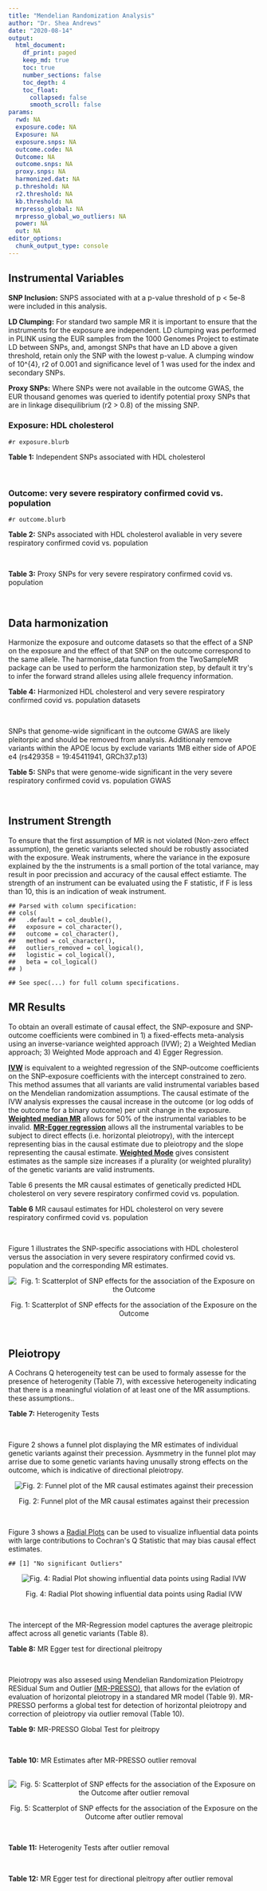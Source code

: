 ```yaml
---
title: "Mendelian Randomization Analysis"
author: "Dr. Shea Andrews"
date: "2020-08-14"
output:
  html_document:
    df_print: paged
    keep_md: true
    toc: true
    number_sections: false
    toc_depth: 4
    toc_float:
      collapsed: false
      smooth_scroll: false
params:
  rwd: NA
  exposure.code: NA
  Exposure: NA
  exposure.snps: NA
  outcome.code: NA
  Outcome: NA
  outcome.snps: NA
  proxy.snps: NA
  harmonized.dat: NA
  p.threshold: NA
  r2.threshold: NA
  kb.threshold: NA
  mrpresso_global: NA
  mrpresso_global_wo_outliers: NA
  power: NA
  out: NA
editor_options:
  chunk_output_type: console
---
```







## Instrumental Variables
**SNP Inclusion:** SNPS associated with at a p-value threshold of p < 5e-8 were included in this analysis.
<br>

**LD Clumping:** For standard two sample MR it is important to ensure that the instruments for the exposure are independent. LD clumping was performed in PLINK using the EUR samples from the 1000 Genomes Project to estimate LD between SNPs, and, amongst SNPs that have an LD above a given threshold, retain only the SNP with the lowest p-value. A clumping window of 10^{4}, r2 of 0.001 and significance level of 1 was used for the index and secondary SNPs.
<br>

**Proxy SNPs:** Where SNPs were not available in the outcome GWAS, the EUR thousand genomes was queried to identify potential proxy SNPs that are in linkage disequilibrium (r2 > 0.8) of the missing SNP.
<br>

### Exposure: HDL cholesterol
`#r exposure.blurb`
<br>

**Table 1:** Independent SNPs associated with HDL cholesterol
<div data-pagedtable="false">
  <script data-pagedtable-source type="application/json">
{"columns":[{"label":["SNP"],"name":[1],"type":["chr"],"align":["left"]},{"label":["CHROM"],"name":[2],"type":["dbl"],"align":["right"]},{"label":["POS"],"name":[3],"type":["dbl"],"align":["right"]},{"label":["REF"],"name":[4],"type":["chr"],"align":["left"]},{"label":["ALT"],"name":[5],"type":["chr"],"align":["left"]},{"label":["AF"],"name":[6],"type":["dbl"],"align":["right"]},{"label":["BETA"],"name":[7],"type":["dbl"],"align":["right"]},{"label":["SE"],"name":[8],"type":["dbl"],"align":["right"]},{"label":["Z"],"name":[9],"type":["dbl"],"align":["right"]},{"label":["P"],"name":[10],"type":["dbl"],"align":["right"]},{"label":["N"],"name":[11],"type":["dbl"],"align":["right"]},{"label":["TRAIT"],"name":[12],"type":["chr"],"align":["left"]}],"data":[{"1":"rs12748152","2":"1","3":"27138393","4":"C","5":"T","6":"0.0683714","7":"-0.0506","8":"0.0062","9":"-8.161290","10":"9.737000e-16","11":"187056.50","12":"HDL_Cholesterol"},{"1":"rs4660293","2":"1","3":"40028180","4":"A","5":"G","6":"0.2534420","7":"-0.0353","8":"0.0040","9":"-8.825000","10":"2.863000e-18","11":"187027.06","12":"HDL_Cholesterol"},{"1":"rs12133576","2":"1","3":"93816400","4":"A","5":"G","6":"0.6249550","7":"-0.0243","8":"0.0035","9":"-6.942860","10":"6.150000e-11","11":"187123.10","12":"HDL_Cholesterol"},{"1":"rs12740374","2":"1","3":"109817590","4":"G","5":"T","6":"0.2256770","7":"0.0343","8":"0.0041","9":"8.365854","10":"1.687000e-15","11":"186888.00","12":"HDL_Cholesterol"},{"1":"rs12145743","2":"1","3":"156700651","4":"T","5":"G","6":"0.4010890","7":"0.0203","8":"0.0036","9":"5.638889","10":"1.803000e-08","11":"181336.00","12":"HDL_Cholesterol"},{"1":"rs4650994","2":"1","3":"178515312","4":"G","5":"A","6":"0.4998180","7":"-0.0210","8":"0.0034","9":"-6.176470","10":"6.696000e-09","11":"186927.00","12":"HDL_Cholesterol"},{"1":"rs1689797","2":"1","3":"182150978","4":"C","5":"A","6":"0.3186110","7":"-0.0358","8":"0.0036","9":"-9.944440","10":"2.852000e-21","11":"187126.00","12":"HDL_Cholesterol"},{"1":"rs2642438","2":"1","3":"220970028","4":"A","5":"G","6":"0.6879080","7":"0.0303","8":"0.0039","9":"7.769231","10":"7.781000e-14","11":"179439.10","12":"HDL_Cholesterol"},{"1":"rs4846914","2":"1","3":"230295691","4":"G","5":"A","6":"0.6222590","7":"0.0479","8":"0.0034","9":"14.088235","10":"3.513000e-41","11":"186995.00","12":"HDL_Cholesterol"},{"1":"rs676210","2":"2","3":"21231524","4":"G","5":"A","6":"0.2314110","7":"0.0660","8":"0.0040","9":"16.500000","10":"2.345000e-54","11":"187080.95","12":"HDL_Cholesterol"},{"1":"rs7607980","2":"2","3":"165551201","4":"T","5":"C","6":"0.1236340","7":"0.0447","8":"0.0052","9":"8.596154","10":"1.807000e-15","11":"187036.42","12":"HDL_Cholesterol"},{"1":"rs1047891","2":"2","3":"211540507","4":"C","5":"A","6":"0.3145400","7":"-0.0269","8":"0.0039","9":"-6.897440","10":"8.730000e-10","11":"182043.00","12":"HDL_Cholesterol"},{"1":"rs1515110","2":"2","3":"227122216","4":"G","5":"T","6":"0.6227720","7":"-0.0323","8":"0.0035","9":"-9.228570","10":"8.038000e-18","11":"187081.00","12":"HDL_Cholesterol"},{"1":"rs2606736","2":"3","3":"11400249","4":"C","5":"T","6":"0.6054450","7":"-0.0246","8":"0.0043","9":"-5.720930","10":"4.799000e-08","11":"129328.00","12":"HDL_Cholesterol"},{"1":"rs2290547","2":"3","3":"47061183","4":"G","5":"A","6":"0.1864560","7":"-0.0297","8":"0.0046","9":"-6.456520","10":"3.690000e-09","11":"187141.75","12":"HDL_Cholesterol"},{"1":"rs2013208","2":"3","3":"50129399","4":"C","5":"T","6":"0.4976400","7":"0.0254","8":"0.0036","9":"7.055556","10":"8.916000e-12","11":"169708.00","12":"HDL_Cholesterol"},{"1":"rs13099479","2":"3","3":"52677478","4":"G","5":"A","6":"0.0711951","7":"0.0360","8":"0.0062","9":"5.806452","10":"1.819000e-08","11":"187131.95","12":"HDL_Cholesterol"},{"1":"rs6805251","2":"3","3":"119560606","4":"T","5":"C","6":"0.5658560","7":"-0.0200","8":"0.0035","9":"-5.714290","10":"1.332000e-08","11":"186301.10","12":"HDL_Cholesterol"},{"1":"rs13076253","2":"3","3":"131751775","4":"A","5":"C","6":"0.1364620","7":"-0.0283","8":"0.0048","9":"-5.895830","10":"4.961000e-09","11":"186809.34","12":"HDL_Cholesterol"},{"1":"rs687339","2":"3","3":"135932359","4":"C","5":"T","6":"0.8186430","7":"-0.0316","8":"0.0042","9":"-7.523810","10":"7.108000e-13","11":"187105.06","12":"HDL_Cholesterol"},{"1":"rs10019888","2":"4","3":"26062990","4":"A","5":"G","6":"0.1382440","7":"-0.0270","8":"0.0046","9":"-5.869570","10":"4.901000e-08","11":"187077.04","12":"HDL_Cholesterol"},{"1":"rs3822072","2":"4","3":"89741269","4":"G","5":"A","6":"0.5241470","7":"-0.0251","8":"0.0034","9":"-7.382350","10":"4.058000e-12","11":"187115.00","12":"HDL_Cholesterol"},{"1":"rs2602836","2":"4","3":"100014805","4":"A","5":"G","6":"0.5792150","7":"-0.0192","8":"0.0034","9":"-5.647060","10":"4.964000e-08","11":"187102.00","12":"HDL_Cholesterol"},{"1":"rs13107325","2":"4","3":"103188709","4":"C","5":"T","6":"0.0473169","7":"-0.0708","8":"0.0078","9":"-9.076920","10":"1.065000e-15","11":"179316.04","12":"HDL_Cholesterol"},{"1":"rs6450176","2":"5","3":"53298025","4":"G","5":"A","6":"0.2212340","7":"-0.0254","8":"0.0039","9":"-6.512820","10":"6.875000e-10","11":"187131.93","12":"HDL_Cholesterol"},{"1":"rs1980493","2":"6","3":"32363215","4":"T","5":"C","6":"0.1455770","7":"-0.0318","8":"0.0048","9":"-6.625000","10":"3.764000e-10","11":"183275.44","12":"HDL_Cholesterol"},{"1":"rs205262","2":"6","3":"34563164","4":"A","5":"G","6":"0.2634550","7":"-0.0283","8":"0.0039","9":"-7.256410","10":"3.878000e-13","11":"181707.03","12":"HDL_Cholesterol"},{"1":"rs998584","2":"6","3":"43757896","4":"C","5":"A","6":"0.4905450","7":"-0.0260","8":"0.0038","9":"-6.842110","10":"2.269000e-11","11":"183791.00","12":"HDL_Cholesterol"},{"1":"rs1936800","2":"6","3":"127436064","4":"C","5":"T","6":"0.5305230","7":"-0.0200","8":"0.0034","9":"-5.882350","10":"3.055000e-10","11":"187111.00","12":"HDL_Cholesterol"},{"1":"rs3861397","2":"6","3":"139828916","4":"A","5":"G","6":"0.3566230","7":"-0.0240","8":"0.0036","9":"-6.666670","10":"8.401000e-11","11":"187084.00","12":"HDL_Cholesterol"},{"1":"rs9457931","2":"6","3":"160929904","4":"A","5":"G","6":"0.0805223","7":"-0.0552","8":"0.0073","9":"-7.561640","10":"7.297000e-13","11":"171668.70","12":"HDL_Cholesterol"},{"1":"rs702485","2":"7","3":"6449272","4":"A","5":"G","6":"0.4458770","7":"0.0243","8":"0.0034","9":"7.147059","10":"6.450000e-12","11":"186973.90","12":"HDL_Cholesterol"},{"1":"rs4142995","2":"7","3":"17919258","4":"G","5":"T","6":"0.3979300","7":"-0.0263","8":"0.0037","9":"-7.108110","10":"9.365000e-12","11":"165161.00","12":"HDL_Cholesterol"},{"1":"rs4917014","2":"7","3":"50305863","4":"T","5":"G","6":"0.3164120","7":"0.0222","8":"0.0036","9":"6.166667","10":"1.026000e-08","11":"186868.00","12":"HDL_Cholesterol"},{"1":"rs17145738","2":"7","3":"72982874","4":"C","5":"T","6":"0.1326680","7":"0.0408","8":"0.0053","9":"7.698113","10":"4.952000e-13","11":"184970.70","12":"HDL_Cholesterol"},{"1":"rs11765979","2":"7","3":"130445877","4":"A","5":"C","6":"0.4943510","7":"0.0412","8":"0.0048","9":"8.583333","10":"3.111000e-17","11":"94311.00","12":"HDL_Cholesterol"},{"1":"rs17173637","2":"7","3":"150529449","4":"T","5":"C","6":"0.1123190","7":"-0.0363","8":"0.0057","9":"-6.368420","10":"1.899000e-08","11":"183901.39","12":"HDL_Cholesterol"},{"1":"rs4240624","2":"8","3":"9184231","4":"G","5":"A","6":"0.9114340","7":"0.0818","8":"0.0058","9":"14.103448","10":"1.323000e-45","11":"185696.43","12":"HDL_Cholesterol"},{"1":"rs1866956","2":"8","3":"19748921","4":"C","5":"T","6":"0.6489090","7":"0.0217","8":"0.0037","9":"5.864865","10":"7.964000e-10","11":"187031.00","12":"HDL_Cholesterol"},{"1":"rs13702","2":"8","3":"19824492","4":"T","5":"C","6":"0.2689520","7":"0.1058","8":"0.0038","9":"27.842105","10":"1.280000e-160","11":"187044.00","12":"HDL_Cholesterol"},{"1":"rs2293889","2":"8","3":"116599199","4":"T","5":"G","6":"0.5870280","7":"0.0312","8":"0.0035","9":"8.914286","10":"4.271000e-17","11":"180102.00","12":"HDL_Cholesterol"},{"1":"rs10808546","2":"8","3":"126495818","4":"C","5":"T","6":"0.4745450","7":"0.0409","8":"0.0034","9":"12.029412","10":"4.106000e-30","11":"185835.00","12":"HDL_Cholesterol"},{"1":"rs10087900","2":"8","3":"144303418","4":"G","5":"A","6":"0.3731320","7":"-0.0231","8":"0.0036","9":"-6.416670","10":"2.174000e-09","11":"183672.00","12":"HDL_Cholesterol"},{"1":"rs686030","2":"9","3":"15304782","4":"C","5":"A","6":"0.8542880","7":"0.0550","8":"0.0049","9":"11.224490","10":"4.292000e-27","11":"187034.93","12":"HDL_Cholesterol"},{"1":"rs2066714","2":"9","3":"107586753","4":"T","5":"C","6":"0.0945210","7":"0.0453","8":"0.0071","9":"6.380282","10":"7.258000e-10","11":"93528.00","12":"HDL_Cholesterol"},{"1":"rs11789603","2":"9","3":"107647019","4":"C","5":"T","6":"0.1010160","7":"0.0600","8":"0.0060","9":"10.000000","10":"3.695000e-21","11":"184431.94","12":"HDL_Cholesterol"},{"1":"rs1883025","2":"9","3":"107664301","4":"C","5":"T","6":"0.2163340","7":"-0.0698","8":"0.0041","9":"-17.024400","10":"1.496000e-65","11":"186365.00","12":"HDL_Cholesterol"},{"1":"rs970548","2":"10","3":"46013277","4":"A","5":"C","6":"0.2560750","7":"0.0258","8":"0.0039","9":"6.615385","10":"1.706000e-10","11":"186596.01","12":"HDL_Cholesterol"},{"1":"rs10761771","2":"10","3":"65230164","4":"T","5":"C","6":"0.5000000","7":"0.0198","8":"0.0034","9":"5.823529","10":"4.120000e-09","11":"182895.00","12":"HDL_Cholesterol"},{"1":"rs2250802","2":"10","3":"113921354","4":"G","5":"A","6":"0.7334790","7":"-0.0340","8":"0.0038","9":"-8.947370","10":"2.022000e-17","11":"184088.04","12":"HDL_Cholesterol"},{"1":"rs12412743","2":"10","3":"114045333","4":"C","5":"T","6":"0.1876140","7":"-0.0291","8":"0.0045","9":"-6.466670","10":"1.307000e-09","11":"187095.44","12":"HDL_Cholesterol"},{"1":"rs3847502","2":"11","3":"47333685","4":"C","5":"A","6":"0.3218560","7":"0.0480","8":"0.0036","9":"13.333333","10":"3.306000e-38","11":"187049.90","12":"HDL_Cholesterol"},{"1":"rs102275","2":"11","3":"61557803","4":"T","5":"C","6":"0.3627450","7":"-0.0391","8":"0.0035","9":"-11.171400","10":"6.404000e-28","11":"187085.00","12":"HDL_Cholesterol"},{"1":"rs12801636","2":"11","3":"65391317","4":"G","5":"A","6":"0.2092260","7":"0.0235","8":"0.0042","9":"5.595238","10":"3.147000e-08","11":"187099.00","12":"HDL_Cholesterol"},{"1":"rs499974","2":"11","3":"75455021","4":"C","5":"A","6":"0.2026140","7":"-0.0263","8":"0.0044","9":"-5.977270","10":"1.120000e-08","11":"186749.05","12":"HDL_Cholesterol"},{"1":"rs964184","2":"11","3":"116648917","4":"G","5":"C","6":"0.8710500","7":"0.1065","8":"0.0071","9":"15.000000","10":"6.086000e-48","11":"94289.00","12":"HDL_Cholesterol"},{"1":"rs7112577","2":"11","3":"117044603","4":"C","5":"G","6":"0.0489308","7":"0.0826","8":"0.0129","9":"6.403101","10":"2.340000e-10","11":"89235.00","12":"HDL_Cholesterol"},{"1":"rs11045163","2":"12","3":"20463526","4":"A","5":"G","6":"0.4305710","7":"0.0217","8":"0.0035","9":"6.200000","10":"3.196000e-09","11":"187075.00","12":"HDL_Cholesterol"},{"1":"rs3741414","2":"12","3":"57844049","4":"C","5":"T","6":"0.2270250","7":"0.0296","8":"0.0040","9":"7.400000","10":"6.095000e-14","11":"187090.10","12":"HDL_Cholesterol"},{"1":"rs2241210","2":"12","3":"109950144","4":"A","5":"G","6":"0.5708290","7":"0.0332","8":"0.0035","9":"9.485714","10":"2.489000e-20","11":"174782.00","12":"HDL_Cholesterol"},{"1":"rs11065987","2":"12","3":"112072424","4":"A","5":"G","6":"0.4104070","7":"-0.0222","8":"0.0035","9":"-6.342860","10":"1.225000e-09","11":"187119.00","12":"HDL_Cholesterol"},{"1":"rs2454722","2":"12","3":"123171218","4":"A","5":"G","6":"0.1878850","7":"0.0351","8":"0.0044","9":"7.977273","10":"3.308000e-14","11":"186355.01","12":"HDL_Cholesterol"},{"1":"rs838876","2":"12","3":"125259888","4":"A","5":"G","6":"0.6587270","7":"-0.0493","8":"0.0039","9":"-12.641000","10":"7.325000e-33","11":"173066.00","12":"HDL_Cholesterol"},{"1":"rs7306660","2":"12","3":"125327384","4":"G","5":"A","6":"0.3106830","7":"-0.0345","8":"0.0036","9":"-9.583330","10":"3.341000e-19","11":"186939.00","12":"HDL_Cholesterol"},{"1":"rs4379922","2":"12","3":"125351116","4":"T","5":"C","6":"0.3232080","7":"0.0247","8":"0.0036","9":"6.861111","10":"9.559000e-12","11":"186203.00","12":"HDL_Cholesterol"},{"1":"rs4983559","2":"14","3":"105277209","4":"G","5":"A","6":"0.5763180","7":"-0.0197","8":"0.0036","9":"-5.472220","10":"9.565000e-09","11":"183671.90","12":"HDL_Cholesterol"},{"1":"rs492571","2":"15","3":"44211273","4":"T","5":"C","6":"0.0369699","7":"-0.0663","8":"0.0090","9":"-7.366670","10":"1.265000e-12","11":"177351.68","12":"HDL_Cholesterol"},{"1":"rs10468017","2":"15","3":"58678512","4":"C","5":"T","6":"0.2722480","7":"0.1179","8":"0.0038","9":"31.026316","10":"1.210000e-188","11":"181223.00","12":"HDL_Cholesterol"},{"1":"rs633695","2":"15","3":"58725839","4":"A","5":"G","6":"0.2780810","7":"0.0885","8":"0.0054","9":"16.388889","10":"7.820000e-58","11":"92820.00","12":"HDL_Cholesterol"},{"1":"rs424346","2":"15","3":"59010962","4":"C","5":"T","6":"0.0367887","7":"0.0679","8":"0.0113","9":"6.008850","10":"4.840000e-08","11":"128345.77","12":"HDL_Cholesterol"},{"1":"rs2729816","2":"15","3":"63413084","4":"T","5":"C","6":"0.4089290","7":"0.0247","8":"0.0041","9":"6.024390","10":"3.967000e-09","11":"183168.00","12":"HDL_Cholesterol"},{"1":"rs7193072","2":"16","3":"56778067","4":"G","5":"A","6":"0.2479130","7":"0.0498","8":"0.0038","9":"13.105263","10":"1.400000e-34","11":"185545.00","12":"HDL_Cholesterol"},{"1":"rs12720922","2":"16","3":"57000885","4":"G","5":"A","6":"0.1819180","7":"-0.2593","8":"0.0062","9":"-41.822600","10":"1.670001e-318","11":"92714.02","12":"HDL_Cholesterol"},{"1":"rs16942887","2":"16","3":"67928042","4":"G","5":"A","6":"0.1555920","7":"0.0831","8":"0.0051","9":"16.294118","10":"8.281000e-54","11":"185603.82","12":"HDL_Cholesterol"},{"1":"rs2925979","2":"16","3":"81534790","4":"T","5":"C","6":"0.7059780","7":"0.0351","8":"0.0037","9":"9.486486","10":"1.321000e-19","11":"185553.00","12":"HDL_Cholesterol"},{"1":"rs931992","2":"17","3":"37821435","4":"G","5":"T","6":"0.6528080","7":"0.0340","8":"0.0036","9":"9.444444","10":"5.447000e-20","11":"183545.00","12":"HDL_Cholesterol"},{"1":"rs4148005","2":"17","3":"66882466","4":"T","5":"G","6":"0.2544500","7":"-0.0283","8":"0.0036","9":"-7.861110","10":"5.743000e-14","11":"184431.00","12":"HDL_Cholesterol"},{"1":"rs4969178","2":"17","3":"76388202","4":"A","5":"G","6":"0.6642440","7":"0.0263","8":"0.0035","9":"7.514286","10":"1.532000e-12","11":"185426.10","12":"HDL_Cholesterol"},{"1":"rs4939883","2":"18","3":"47167214","4":"T","5":"C","6":"0.8082240","7":"0.0799","8":"0.0045","9":"17.755556","10":"1.796000e-66","11":"185576.01","12":"HDL_Cholesterol"},{"1":"rs6567160","2":"18","3":"57829135","4":"T","5":"C","6":"0.1988390","7":"-0.0257","8":"0.0041","9":"-6.268290","10":"2.918000e-09","11":"185608.02","12":"HDL_Cholesterol"},{"1":"rs2278236","2":"19","3":"8431581","4":"G","5":"A","6":"0.5383630","7":"0.0331","8":"0.0035","9":"9.457143","10":"3.185000e-18","11":"185450.00","12":"HDL_Cholesterol"},{"1":"rs737337","2":"19","3":"11347493","4":"T","5":"C","6":"0.0980321","7":"-0.0565","8":"0.0061","9":"-9.262300","10":"4.564000e-17","11":"185432.49","12":"HDL_Cholesterol"},{"1":"rs731839","2":"19","3":"33899065","4":"G","5":"A","6":"0.6709000","7":"0.0220","8":"0.0037","9":"5.945946","10":"3.441000e-09","11":"185498.00","12":"HDL_Cholesterol"},{"1":"rs2075650","2":"19","3":"45395619","4":"A","5":"G","6":"0.1555920","7":"-0.0554","8":"0.0051","9":"-10.862700","10":"9.716000e-26","11":"175421.02","12":"HDL_Cholesterol"},{"1":"rs2288912","2":"19","3":"45449199","4":"C","5":"G","6":"0.5309180","7":"0.0297","8":"0.0036","9":"8.250000","10":"7.148000e-15","11":"178909.90","12":"HDL_Cholesterol"},{"1":"rs103294","2":"19","3":"54797848","4":"C","5":"T","6":"0.2097420","7":"0.0523","8":"0.0044","9":"11.886364","10":"3.995000e-30","11":"175917.04","12":"HDL_Cholesterol"},{"1":"rs6031587","2":"20","3":"43038249","4":"C","5":"T","6":"0.0718433","7":"-0.0488","8":"0.0074","9":"-6.594590","10":"1.919000e-09","11":"163094.54","12":"HDL_Cholesterol"},{"1":"rs4465830","2":"20","3":"44585420","4":"A","5":"G","6":"0.1811700","7":"-0.0597","8":"0.0044","9":"-13.568200","10":"5.175000e-40","11":"185505.00","12":"HDL_Cholesterol"},{"1":"rs181362","2":"22","3":"21932068","4":"C","5":"T","6":"0.1853260","7":"-0.0379","8":"0.0042","9":"-9.023810","10":"4.303000e-18","11":"178282.92","12":"HDL_Cholesterol"}],"options":{"columns":{"min":{},"max":[10]},"rows":{"min":[10],"max":[10]},"pages":{}}}
  </script>
</div>
<br>

### Outcome: very severe respiratory confirmed covid vs. population
`#r outcome.blurb`
<br>

**Table 2:** SNPs associated with HDL cholesterol avaliable in very severe respiratory confirmed covid vs. population
<div data-pagedtable="false">
  <script data-pagedtable-source type="application/json">
{"columns":[{"label":["SNP"],"name":[1],"type":["chr"],"align":["left"]},{"label":["CHROM"],"name":[2],"type":["dbl"],"align":["right"]},{"label":["POS"],"name":[3],"type":["dbl"],"align":["right"]},{"label":["REF"],"name":[4],"type":["chr"],"align":["left"]},{"label":["ALT"],"name":[5],"type":["chr"],"align":["left"]},{"label":["AF"],"name":[6],"type":["dbl"],"align":["right"]},{"label":["BETA"],"name":[7],"type":["dbl"],"align":["right"]},{"label":["SE"],"name":[8],"type":["dbl"],"align":["right"]},{"label":["Z"],"name":[9],"type":["dbl"],"align":["right"]},{"label":["P"],"name":[10],"type":["dbl"],"align":["right"]},{"label":["N"],"name":[11],"type":["dbl"],"align":["right"]},{"label":["TRAIT"],"name":[12],"type":["chr"],"align":["left"]}],"data":[{"1":"rs12748152","2":"1","3":"27138393","4":"C","5":"T","6":"0.08009","7":"0.2632200","8":"0.146970","9":"1.79097775","10":"0.073300","11":"329897","12":"very_severe_respiratory_confirmed_covid_vs._population"},{"1":"rs4660293","2":"1","3":"40028180","4":"A","5":"G","6":"0.23620","7":"0.0887640","8":"0.086520","9":"1.02593620","10":"0.304900","11":"329897","12":"very_severe_respiratory_confirmed_covid_vs._population"},{"1":"rs12133576","2":"1","3":"93816400","4":"A","5":"G","6":"0.63110","7":"0.0385280","8":"0.073185","9":"0.52644668","10":"0.598600","11":"329897","12":"very_severe_respiratory_confirmed_covid_vs._population"},{"1":"rs12740374","2":"1","3":"109817590","4":"G","5":"T","6":"0.22010","7":"-0.0248140","8":"0.087180","9":"-0.28462950","10":"0.775900","11":"329897","12":"very_severe_respiratory_confirmed_covid_vs._population"},{"1":"rs12145743","2":"1","3":"156700651","4":"T","5":"G","6":"0.33880","7":"-0.0093095","8":"0.075707","9":"-0.12296749","10":"0.902100","11":"329897","12":"very_severe_respiratory_confirmed_covid_vs._population"},{"1":"rs4650994","2":"1","3":"178515312","4":"G","5":"A","6":"0.53270","7":"-0.1870400","8":"0.071521","9":"-2.61517596","10":"0.008919","11":"329897","12":"very_severe_respiratory_confirmed_covid_vs._population"},{"1":"rs1689797","2":"1","3":"182150978","4":"C","5":"A","6":"0.33360","7":"0.0323340","8":"0.074437","9":"0.43438075","10":"0.664000","11":"329897","12":"very_severe_respiratory_confirmed_covid_vs._population"},{"1":"rs2642438","2":"1","3":"220970028","4":"A","5":"G","6":"0.70370","7":"0.0649260","8":"0.079211","9":"0.81965889","10":"0.412400","11":"329897","12":"very_severe_respiratory_confirmed_covid_vs._population"},{"1":"rs4846914","2":"1","3":"230295691","4":"G","5":"A","6":"0.60560","7":"0.0306000","8":"0.072180","9":"0.42394015","10":"0.671600","11":"329897","12":"very_severe_respiratory_confirmed_covid_vs._population"},{"1":"rs676210","2":"2","3":"21231524","4":"G","5":"A","6":"0.20460","7":"-0.0827390","8":"0.084175","9":"-0.98294030","10":"0.325600","11":"329897","12":"very_severe_respiratory_confirmed_covid_vs._population"},{"1":"rs7607980","2":"2","3":"165551201","4":"T","5":"C","6":"0.11960","7":"-0.0176610","8":"0.105210","9":"-0.16786427","10":"0.866700","11":"329897","12":"very_severe_respiratory_confirmed_covid_vs._population"},{"1":"rs1047891","2":"2","3":"211540507","4":"C","5":"A","6":"0.31630","7":"-0.1226900","8":"0.077234","9":"-1.58854908","10":"0.112200","11":"329897","12":"very_severe_respiratory_confirmed_covid_vs._population"},{"1":"rs1515110","2":"2","3":"227122216","4":"G","5":"T","6":"0.63630","7":"0.0408670","8":"0.073341","9":"0.55721902","10":"0.577400","11":"329897","12":"very_severe_respiratory_confirmed_covid_vs._population"},{"1":"rs2606736","2":"3","3":"11400249","4":"C","5":"T","6":"0.62980","7":"0.0782290","8":"0.072290","9":"1.08215521","10":"0.279200","11":"329897","12":"very_severe_respiratory_confirmed_covid_vs._population"},{"1":"rs2290547","2":"3","3":"47061183","4":"G","5":"A","6":"0.17610","7":"0.0924140","8":"0.098309","9":"0.94003601","10":"0.347200","11":"329897","12":"very_severe_respiratory_confirmed_covid_vs._population"},{"1":"rs2013208","2":"3","3":"50129399","4":"C","5":"T","6":"0.47610","7":"-0.0800620","8":"0.071521","9":"-1.11941947","10":"0.263000","11":"329897","12":"very_severe_respiratory_confirmed_covid_vs._population"},{"1":"rs13099479","2":"3","3":"52677478","4":"G","5":"A","6":"0.08637","7":"-0.0119950","8":"0.124910","9":"-0.09602914","10":"0.923500","11":"329897","12":"very_severe_respiratory_confirmed_covid_vs._population"},{"1":"rs6805251","2":"3","3":"119560606","4":"T","5":"C","6":"0.61850","7":"0.0228730","8":"0.073535","9":"0.31104916","10":"0.755800","11":"329897","12":"very_severe_respiratory_confirmed_covid_vs._population"},{"1":"rs13076253","2":"3","3":"131751775","4":"A","5":"C","6":"0.14040","7":"0.0177190","8":"0.102310","9":"0.17318933","10":"0.862500","11":"329897","12":"very_severe_respiratory_confirmed_covid_vs._population"},{"1":"rs687339","2":"3","3":"135932359","4":"C","5":"T","6":"0.77220","7":"-0.0034073","8":"0.083624","9":"-0.04074548","10":"0.967500","11":"329897","12":"very_severe_respiratory_confirmed_covid_vs._population"},{"1":"rs10019888","2":"4","3":"26062990","4":"A","5":"G","6":"0.16430","7":"-0.0542160","8":"0.093153","9":"-0.58201024","10":"0.560600","11":"329897","12":"very_severe_respiratory_confirmed_covid_vs._population"},{"1":"rs3822072","2":"4","3":"89741269","4":"G","5":"A","6":"0.44780","7":"-0.0854630","8":"0.071183","9":"-1.20060970","10":"0.229900","11":"329897","12":"very_severe_respiratory_confirmed_covid_vs._population"},{"1":"rs2602836","2":"4","3":"100014805","4":"A","5":"G","6":"0.57780","7":"0.1428100","8":"0.070870","9":"2.01509807","10":"0.043900","11":"329897","12":"very_severe_respiratory_confirmed_covid_vs._population"},{"1":"rs13107325","2":"4","3":"103188709","4":"C","5":"T","6":"0.07385","7":"0.1396500","8":"0.125980","9":"1.10850929","10":"0.267600","11":"329897","12":"very_severe_respiratory_confirmed_covid_vs._population"},{"1":"rs6450176","2":"5","3":"53298025","4":"G","5":"A","6":"0.25360","7":"0.0074655","8":"0.077649","9":"0.09614419","10":"0.923400","11":"329897","12":"very_severe_respiratory_confirmed_covid_vs._population"},{"1":"rs1980493","2":"6","3":"32363215","4":"T","5":"C","6":"0.16850","7":"-0.0526650","8":"0.118720","9":"-0.44360681","10":"0.657300","11":"329897","12":"very_severe_respiratory_confirmed_covid_vs._population"},{"1":"rs205262","2":"6","3":"34563164","4":"A","5":"G","6":"0.26950","7":"0.0983680","8":"0.078098","9":"1.25954570","10":"0.207800","11":"329897","12":"very_severe_respiratory_confirmed_covid_vs._population"},{"1":"rs998584","2":"6","3":"43757896","4":"C","5":"A","6":"0.48060","7":"-0.0723910","8":"0.071222","9":"-1.01641347","10":"0.309400","11":"329897","12":"very_severe_respiratory_confirmed_covid_vs._population"},{"1":"rs1936800","2":"6","3":"127436064","4":"C","5":"T","6":"0.52690","7":"-0.1078700","8":"0.070486","9":"-1.53037483","10":"0.125900","11":"329897","12":"very_severe_respiratory_confirmed_covid_vs._population"},{"1":"rs3861397","2":"6","3":"139828916","4":"A","5":"G","6":"0.33560","7":"0.0199470","8":"0.078377","9":"0.25450068","10":"0.799100","11":"329897","12":"very_severe_respiratory_confirmed_covid_vs._population"},{"1":"rs9457931","2":"6","3":"160929904","4":"A","5":"G","6":"0.05822","7":"0.1195900","8":"0.160540","9":"0.74492338","10":"0.456300","11":"329897","12":"very_severe_respiratory_confirmed_covid_vs._population"},{"1":"rs702485","2":"7","3":"6449272","4":"A","5":"G","6":"0.45350","7":"-0.0125090","8":"0.071771","9":"-0.17429045","10":"0.861600","11":"329897","12":"very_severe_respiratory_confirmed_covid_vs._population"},{"1":"rs4142995","2":"7","3":"17919258","4":"G","5":"T","6":"0.39670","7":"0.0887330","8":"0.070699","9":"1.25508140","10":"0.209400","11":"329897","12":"very_severe_respiratory_confirmed_covid_vs._population"},{"1":"rs4917014","2":"7","3":"50305863","4":"T","5":"G","6":"0.32110","7":"0.0294910","8":"0.074338","9":"0.39671500","10":"0.691600","11":"329897","12":"very_severe_respiratory_confirmed_covid_vs._population"},{"1":"rs17145738","2":"7","3":"72982874","4":"C","5":"T","6":"0.12160","7":"-0.2486600","8":"0.119070","9":"-2.08835139","10":"0.036760","11":"329897","12":"very_severe_respiratory_confirmed_covid_vs._population"},{"1":"rs11765979","2":"7","3":"130445877","4":"A","5":"C","6":"0.49140","7":"0.1146700","8":"0.071786","9":"1.59738668","10":"0.110200","11":"329897","12":"very_severe_respiratory_confirmed_covid_vs._population"},{"1":"rs17173637","2":"7","3":"150529449","4":"T","5":"C","6":"0.08532","7":"-0.1145900","8":"0.127120","9":"-0.90143172","10":"0.367300","11":"329897","12":"very_severe_respiratory_confirmed_covid_vs._population"},{"1":"rs4240624","2":"8","3":"9184231","4":"G","5":"A","6":"0.90760","7":"0.0100940","8":"0.130670","9":"0.07724803","10":"0.938400","11":"329897","12":"very_severe_respiratory_confirmed_covid_vs._population"},{"1":"rs1866956","2":"8","3":"19748921","4":"C","5":"T","6":"0.68470","7":"0.1301100","8":"0.077461","9":"1.67968397","10":"0.093010","11":"329897","12":"very_severe_respiratory_confirmed_covid_vs._population"},{"1":"rs13702","2":"8","3":"19824492","4":"T","5":"C","6":"0.28740","7":"0.0863950","8":"0.074971","9":"1.15237892","10":"0.249200","11":"329897","12":"very_severe_respiratory_confirmed_covid_vs._population"},{"1":"rs2293889","2":"8","3":"116599199","4":"T","5":"G","6":"0.56890","7":"0.0290280","8":"0.072769","9":"0.39890613","10":"0.690000","11":"329897","12":"very_severe_respiratory_confirmed_covid_vs._population"},{"1":"rs10808546","2":"8","3":"126495818","4":"C","5":"T","6":"0.44890","7":"-0.0199710","8":"0.072417","9":"-0.27577779","10":"0.782700","11":"329897","12":"very_severe_respiratory_confirmed_covid_vs._population"},{"1":"rs10087900","2":"8","3":"144303418","4":"G","5":"A","6":"0.45030","7":"0.0459500","8":"0.070940","9":"0.64773048","10":"0.517200","11":"329897","12":"very_severe_respiratory_confirmed_covid_vs._population"},{"1":"rs686030","2":"9","3":"15304782","4":"C","5":"A","6":"0.85860","7":"0.0176990","8":"0.101290","9":"0.17473591","10":"0.861300","11":"329897","12":"very_severe_respiratory_confirmed_covid_vs._population"},{"1":"rs2066714","2":"9","3":"107586753","4":"T","5":"C","6":"0.12800","7":"-0.0689260","8":"0.100540","9":"-0.68555799","10":"0.493000","11":"329897","12":"very_severe_respiratory_confirmed_covid_vs._population"},{"1":"rs11789603","2":"9","3":"107647019","4":"C","5":"T","6":"0.10850","7":"-0.0170600","8":"0.111060","9":"-0.15361066","10":"0.877900","11":"329897","12":"very_severe_respiratory_confirmed_covid_vs._population"},{"1":"rs1883025","2":"9","3":"107664301","4":"C","5":"T","6":"0.25250","7":"0.0981230","8":"0.080097","9":"1.22505212","10":"0.220600","11":"329897","12":"very_severe_respiratory_confirmed_covid_vs._population"},{"1":"rs970548","2":"10","3":"46013277","4":"A","5":"C","6":"0.24780","7":"-0.1193000","8":"0.080665","9":"-1.47895618","10":"0.139100","11":"329897","12":"very_severe_respiratory_confirmed_covid_vs._population"},{"1":"rs10761771","2":"10","3":"65230164","4":"T","5":"C","6":"0.47310","7":"0.0650120","8":"0.071295","9":"0.91187320","10":"0.361800","11":"329897","12":"very_severe_respiratory_confirmed_covid_vs._population"},{"1":"rs2250802","2":"10","3":"113921354","4":"G","5":"A","6":"0.72370","7":"-0.0206570","8":"0.077053","9":"-0.26808820","10":"0.788600","11":"329897","12":"very_severe_respiratory_confirmed_covid_vs._population"},{"1":"rs12412743","2":"10","3":"114045333","4":"C","5":"T","6":"0.16780","7":"-0.0769860","8":"0.097600","9":"-0.78879098","10":"0.430200","11":"329897","12":"very_severe_respiratory_confirmed_covid_vs._population"},{"1":"rs3847502","2":"11","3":"47333685","4":"C","5":"A","6":"0.32240","7":"-0.0831610","8":"0.081170","9":"-1.02452877","10":"0.305600","11":"329897","12":"very_severe_respiratory_confirmed_covid_vs._population"},{"1":"rs102275","2":"11","3":"61557803","4":"T","5":"C","6":"0.35160","7":"-0.0407020","8":"0.075299","9":"-0.54053839","10":"0.588800","11":"329897","12":"very_severe_respiratory_confirmed_covid_vs._population"},{"1":"rs12801636","2":"11","3":"65391317","4":"G","5":"A","6":"0.22400","7":"-0.0351670","8":"0.082517","9":"-0.42617885","10":"0.670000","11":"329897","12":"very_severe_respiratory_confirmed_covid_vs._population"},{"1":"rs499974","2":"11","3":"75455021","4":"C","5":"A","6":"0.15630","7":"0.1044400","8":"0.096167","9":"1.08602743","10":"0.277500","11":"329897","12":"very_severe_respiratory_confirmed_covid_vs._population"},{"1":"rs964184","2":"11","3":"116648917","4":"G","5":"C","6":"0.86650","7":"-0.0630500","8":"0.095821","9":"-0.65799772","10":"0.510500","11":"329897","12":"very_severe_respiratory_confirmed_covid_vs._population"},{"1":"rs7112577","2":"11","3":"117044603","4":"C","5":"G","6":"0.03461","7":"-0.0121700","8":"0.163420","9":"-0.07447069","10":"0.940600","11":"329897","12":"very_severe_respiratory_confirmed_covid_vs._population"},{"1":"rs11045163","2":"12","3":"20463526","4":"A","5":"G","6":"0.43020","7":"0.1541500","8":"0.071010","9":"2.17082101","10":"0.029940","11":"329897","12":"very_severe_respiratory_confirmed_covid_vs._population"},{"1":"rs3741414","2":"12","3":"57844049","4":"C","5":"T","6":"0.24450","7":"0.0062218","8":"0.093199","9":"0.06675823","10":"0.946800","11":"329897","12":"very_severe_respiratory_confirmed_covid_vs._population"},{"1":"rs2241210","2":"12","3":"109950144","4":"A","5":"G","6":"0.52330","7":"-0.0422090","8":"0.071936","9":"-0.58675767","10":"0.557400","11":"329897","12":"very_severe_respiratory_confirmed_covid_vs._population"},{"1":"rs11065987","2":"12","3":"112072424","4":"A","5":"G","6":"0.41420","7":"0.0556010","8":"0.073032","9":"0.76132380","10":"0.446500","11":"329897","12":"very_severe_respiratory_confirmed_covid_vs._population"},{"1":"rs2454722","2":"12","3":"123171218","4":"A","5":"G","6":"0.18280","7":"-0.1314400","8":"0.090206","9":"-1.45710928","10":"0.145100","11":"329897","12":"very_severe_respiratory_confirmed_covid_vs._population"},{"1":"rs838876","2":"12","3":"125259888","4":"A","5":"G","6":"0.68280","7":"-0.0055678","8":"0.078488","9":"-0.07093823","10":"0.943400","11":"329897","12":"very_severe_respiratory_confirmed_covid_vs._population"},{"1":"rs7306660","2":"12","3":"125327384","4":"G","5":"A","6":"0.35680","7":"-0.0470190","8":"0.072617","9":"-0.64749301","10":"0.517300","11":"329897","12":"very_severe_respiratory_confirmed_covid_vs._population"},{"1":"rs4379922","2":"12","3":"125351116","4":"T","5":"C","6":"0.37450","7":"0.0560130","8":"0.073157","9":"0.76565469","10":"0.443900","11":"329897","12":"very_severe_respiratory_confirmed_covid_vs._population"},{"1":"rs4983559","2":"14","3":"105277209","4":"G","5":"A","6":"0.61410","7":"-0.1505600","8":"0.072813","9":"-2.06776262","10":"0.038660","11":"329897","12":"very_severe_respiratory_confirmed_covid_vs._population"},{"1":"rs492571","2":"15","3":"44211273","4":"T","5":"C","6":"0.04190","7":"0.0381350","8":"0.144460","9":"0.26398311","10":"0.791800","11":"329897","12":"very_severe_respiratory_confirmed_covid_vs._population"},{"1":"rs10468017","2":"15","3":"58678512","4":"C","5":"T","6":"0.29650","7":"-0.0764100","8":"0.080664","9":"-0.94726272","10":"0.343500","11":"329897","12":"very_severe_respiratory_confirmed_covid_vs._population"},{"1":"rs633695","2":"15","3":"58725839","4":"A","5":"G","6":"0.29140","7":"-0.0833660","8":"0.077903","9":"-1.07012567","10":"0.284600","11":"329897","12":"very_severe_respiratory_confirmed_covid_vs._population"},{"1":"rs424346","2":"15","3":"59010962","4":"C","5":"T","6":"0.02850","7":"-0.0971480","8":"0.178880","9":"-0.54309034","10":"0.587100","11":"329897","12":"very_severe_respiratory_confirmed_covid_vs._population"},{"1":"rs2729816","2":"15","3":"63413084","4":"T","5":"C","6":"0.57140","7":"-0.0334540","8":"0.122360","9":"-0.27340634","10":"0.784500","11":"327138","12":"very_severe_respiratory_confirmed_covid_vs._population"},{"1":"rs7193072","2":"16","3":"56778067","4":"G","5":"A","6":"0.28350","7":"-0.0103140","8":"0.079860","9":"-0.12915101","10":"0.897200","11":"329897","12":"very_severe_respiratory_confirmed_covid_vs._population"},{"1":"rs12720922","2":"16","3":"57000885","4":"G","5":"A","6":"0.18240","7":"0.0301350","8":"0.091601","9":"0.32898112","10":"0.742200","11":"329897","12":"very_severe_respiratory_confirmed_covid_vs._population"},{"1":"rs16942887","2":"16","3":"67928042","4":"G","5":"A","6":"0.11620","7":"0.2332800","8":"0.106620","9":"2.18795723","10":"0.028680","11":"329897","12":"very_severe_respiratory_confirmed_covid_vs._population"},{"1":"rs2925979","2":"16","3":"81534790","4":"T","5":"C","6":"0.69830","7":"0.0669680","8":"0.078361","9":"0.85460880","10":"0.392800","11":"329897","12":"very_severe_respiratory_confirmed_covid_vs._population"},{"1":"rs931992","2":"17","3":"37821435","4":"G","5":"T","6":"0.66490","7":"0.0471310","8":"0.076227","9":"0.61829798","10":"0.536400","11":"329897","12":"very_severe_respiratory_confirmed_covid_vs._population"},{"1":"rs4148005","2":"17","3":"66882466","4":"T","5":"G","6":"0.31480","7":"0.0780620","8":"0.075759","9":"1.03039903","10":"0.302800","11":"329897","12":"very_severe_respiratory_confirmed_covid_vs._population"},{"1":"rs4969178","2":"17","3":"76388202","4":"A","5":"G","6":"0.60910","7":"-0.0746080","8":"0.074313","9":"-1.00396970","10":"0.315400","11":"329897","12":"very_severe_respiratory_confirmed_covid_vs._population"},{"1":"rs4939883","2":"18","3":"47167214","4":"T","5":"C","6":"0.82190","7":"0.0389240","8":"0.096306","9":"0.40417004","10":"0.686100","11":"329897","12":"very_severe_respiratory_confirmed_covid_vs._population"},{"1":"rs6567160","2":"18","3":"57829135","4":"T","5":"C","6":"0.23390","7":"0.0666990","8":"0.084343","9":"0.79080659","10":"0.429100","11":"329897","12":"very_severe_respiratory_confirmed_covid_vs._population"},{"1":"rs2278236","2":"19","3":"8431581","4":"G","5":"A","6":"0.51690","7":"0.0791330","8":"0.070318","9":"1.12535908","10":"0.260400","11":"329897","12":"very_severe_respiratory_confirmed_covid_vs._population"},{"1":"rs737337","2":"19","3":"11347493","4":"T","5":"C","6":"0.07747","7":"0.0538570","8":"0.121810","9":"0.44213940","10":"0.658400","11":"329897","12":"very_severe_respiratory_confirmed_covid_vs._population"},{"1":"rs731839","2":"19","3":"33899065","4":"G","5":"A","6":"0.66790","7":"0.1303500","8":"0.072792","9":"1.79071876","10":"0.073330","11":"329897","12":"very_severe_respiratory_confirmed_covid_vs._population"},{"1":"rs2075650","2":"19","3":"45395619","4":"A","5":"G","6":"0.14550","7":"0.3307200","8":"0.115320","9":"2.86784599","10":"0.004132","11":"329897","12":"very_severe_respiratory_confirmed_covid_vs._population"},{"1":"rs2288912","2":"19","3":"45449199","4":"C","5":"G","6":"0.49330","7":"-0.0116740","8":"0.071530","9":"-0.16320425","10":"0.870400","11":"329897","12":"very_severe_respiratory_confirmed_covid_vs._population"},{"1":"rs103294","2":"19","3":"54797848","4":"C","5":"T","6":"0.22280","7":"-0.1677100","8":"0.101740","9":"-1.64842000","10":"0.099270","11":"329897","12":"very_severe_respiratory_confirmed_covid_vs._population"},{"1":"rs6031587","2":"20","3":"43038249","4":"C","5":"T","6":"0.07291","7":"0.0037007","8":"0.149910","9":"0.02468615","10":"0.980300","11":"329897","12":"very_severe_respiratory_confirmed_covid_vs._population"},{"1":"rs4465830","2":"20","3":"44585420","4":"A","5":"G","6":"0.18600","7":"-0.0196930","8":"0.094321","9":"-0.20878701","10":"0.834600","11":"329897","12":"very_severe_respiratory_confirmed_covid_vs._population"},{"1":"rs181362","2":"22","3":"21932068","4":"C","5":"T","6":"0.19420","7":"-0.0916590","8":"0.088019","9":"-1.04135471","10":"0.297700","11":"329897","12":"very_severe_respiratory_confirmed_covid_vs._population"}],"options":{"columns":{"min":{},"max":[10]},"rows":{"min":[10],"max":[10]},"pages":{}}}
  </script>
</div>
<br>

**Table 3:** Proxy SNPs for very severe respiratory confirmed covid vs. population
<div data-pagedtable="false">
  <script data-pagedtable-source type="application/json">
{"columns":[{"label":["proxy.outcome"],"name":[1],"type":["lgl"],"align":["right"]},{"label":["target_snp"],"name":[2],"type":["lgl"],"align":["right"]},{"label":["proxy_snp"],"name":[3],"type":["lgl"],"align":["right"]},{"label":["ld.r2"],"name":[4],"type":["lgl"],"align":["right"]},{"label":["Dprime"],"name":[5],"type":["lgl"],"align":["right"]},{"label":["ref.proxy"],"name":[6],"type":["lgl"],"align":["right"]},{"label":["alt.proxy"],"name":[7],"type":["lgl"],"align":["right"]},{"label":["CHROM"],"name":[8],"type":["lgl"],"align":["right"]},{"label":["POS"],"name":[9],"type":["lgl"],"align":["right"]},{"label":["ALT.proxy"],"name":[10],"type":["lgl"],"align":["right"]},{"label":["REF.proxy"],"name":[11],"type":["lgl"],"align":["right"]},{"label":["AF"],"name":[12],"type":["lgl"],"align":["right"]},{"label":["BETA"],"name":[13],"type":["lgl"],"align":["right"]},{"label":["SE"],"name":[14],"type":["lgl"],"align":["right"]},{"label":["P"],"name":[15],"type":["lgl"],"align":["right"]},{"label":["N"],"name":[16],"type":["lgl"],"align":["right"]},{"label":["ref"],"name":[17],"type":["lgl"],"align":["right"]},{"label":["alt"],"name":[18],"type":["lgl"],"align":["right"]},{"label":["ALT"],"name":[19],"type":["lgl"],"align":["right"]},{"label":["REF"],"name":[20],"type":["lgl"],"align":["right"]},{"label":["PHASE"],"name":[21],"type":["lgl"],"align":["right"]}],"data":[{"1":"NA","2":"NA","3":"NA","4":"NA","5":"NA","6":"NA","7":"NA","8":"NA","9":"NA","10":"NA","11":"NA","12":"NA","13":"NA","14":"NA","15":"NA","16":"NA","17":"NA","18":"NA","19":"NA","20":"NA","21":"NA"}],"options":{"columns":{"min":{},"max":[10]},"rows":{"min":[10],"max":[10]},"pages":{}}}
  </script>
</div>
<br>

## Data harmonization
Harmonize the exposure and outcome datasets so that the effect of a SNP on the exposure and the effect of that SNP on the outcome correspond to the same allele. The harmonise_data function from the TwoSampleMR package can be used to perform the harmonization step, by default it try's to infer the forward strand alleles using allele frequency information.
<br>

**Table 4:** Harmonized HDL cholesterol and very severe respiratory confirmed covid vs. population datasets
<div data-pagedtable="false">
  <script data-pagedtable-source type="application/json">
{"columns":[{"label":["SNP"],"name":[1],"type":["chr"],"align":["left"]},{"label":["effect_allele.exposure"],"name":[2],"type":["chr"],"align":["left"]},{"label":["other_allele.exposure"],"name":[3],"type":["chr"],"align":["left"]},{"label":["effect_allele.outcome"],"name":[4],"type":["chr"],"align":["left"]},{"label":["other_allele.outcome"],"name":[5],"type":["chr"],"align":["left"]},{"label":["beta.exposure"],"name":[6],"type":["dbl"],"align":["right"]},{"label":["beta.outcome"],"name":[7],"type":["dbl"],"align":["right"]},{"label":["eaf.exposure"],"name":[8],"type":["dbl"],"align":["right"]},{"label":["eaf.outcome"],"name":[9],"type":["dbl"],"align":["right"]},{"label":["remove"],"name":[10],"type":["lgl"],"align":["right"]},{"label":["palindromic"],"name":[11],"type":["lgl"],"align":["right"]},{"label":["ambiguous"],"name":[12],"type":["lgl"],"align":["right"]},{"label":["id.outcome"],"name":[13],"type":["chr"],"align":["left"]},{"label":["chr.outcome"],"name":[14],"type":["dbl"],"align":["right"]},{"label":["pos.outcome"],"name":[15],"type":["dbl"],"align":["right"]},{"label":["se.outcome"],"name":[16],"type":["dbl"],"align":["right"]},{"label":["z.outcome"],"name":[17],"type":["dbl"],"align":["right"]},{"label":["pval.outcome"],"name":[18],"type":["dbl"],"align":["right"]},{"label":["samplesize.outcome"],"name":[19],"type":["dbl"],"align":["right"]},{"label":["outcome"],"name":[20],"type":["chr"],"align":["left"]},{"label":["mr_keep.outcome"],"name":[21],"type":["lgl"],"align":["right"]},{"label":["pval_origin.outcome"],"name":[22],"type":["chr"],"align":["left"]},{"label":["chr.exposure"],"name":[23],"type":["dbl"],"align":["right"]},{"label":["pos.exposure"],"name":[24],"type":["dbl"],"align":["right"]},{"label":["se.exposure"],"name":[25],"type":["dbl"],"align":["right"]},{"label":["z.exposure"],"name":[26],"type":["dbl"],"align":["right"]},{"label":["pval.exposure"],"name":[27],"type":["dbl"],"align":["right"]},{"label":["samplesize.exposure"],"name":[28],"type":["dbl"],"align":["right"]},{"label":["exposure"],"name":[29],"type":["chr"],"align":["left"]},{"label":["mr_keep.exposure"],"name":[30],"type":["lgl"],"align":["right"]},{"label":["pval_origin.exposure"],"name":[31],"type":["chr"],"align":["left"]},{"label":["id.exposure"],"name":[32],"type":["chr"],"align":["left"]},{"label":["action"],"name":[33],"type":["dbl"],"align":["right"]},{"label":["mr_keep"],"name":[34],"type":["lgl"],"align":["right"]},{"label":["pt"],"name":[35],"type":["dbl"],"align":["right"]},{"label":["pleitropy_keep"],"name":[36],"type":["lgl"],"align":["right"]},{"label":["mrpresso_RSSobs"],"name":[37],"type":["lgl"],"align":["right"]},{"label":["mrpresso_pval"],"name":[38],"type":["lgl"],"align":["right"]},{"label":["mrpresso_keep"],"name":[39],"type":["lgl"],"align":["right"]}],"data":[{"1":"rs10019888","2":"G","3":"A","4":"G","5":"A","6":"-0.0270","7":"-0.0542160","8":"0.1382440","9":"0.16430","10":"FALSE","11":"FALSE","12":"FALSE","13":"I9ItGA","14":"4","15":"26062990","16":"0.093153","17":"-0.58201024","18":"0.560600","19":"329897","20":"covidhgi2020anaA2v2","21":"TRUE","22":"reported","23":"4","24":"26062990","25":"0.0046","26":"-5.869570","27":"4.901e-08","28":"187077.04","29":"Willer2013hdl","30":"TRUE","31":"reported","32":"hMDGhS","33":"2","34":"TRUE","35":"5e-08","36":"TRUE","37":"NA","38":"NA","39":"TRUE"},{"1":"rs10087900","2":"A","3":"G","4":"A","5":"G","6":"-0.0231","7":"0.0459500","8":"0.3731320","9":"0.45030","10":"FALSE","11":"FALSE","12":"FALSE","13":"I9ItGA","14":"8","15":"144303418","16":"0.070940","17":"0.64773048","18":"0.517200","19":"329897","20":"covidhgi2020anaA2v2","21":"TRUE","22":"reported","23":"8","24":"144303418","25":"0.0036","26":"-6.416670","27":"2.174e-09","28":"183672.00","29":"Willer2013hdl","30":"TRUE","31":"reported","32":"hMDGhS","33":"2","34":"TRUE","35":"5e-08","36":"TRUE","37":"NA","38":"NA","39":"TRUE"},{"1":"rs102275","2":"C","3":"T","4":"C","5":"T","6":"-0.0391","7":"-0.0407020","8":"0.3627450","9":"0.35160","10":"FALSE","11":"FALSE","12":"FALSE","13":"I9ItGA","14":"11","15":"61557803","16":"0.075299","17":"-0.54053839","18":"0.588800","19":"329897","20":"covidhgi2020anaA2v2","21":"TRUE","22":"reported","23":"11","24":"61557803","25":"0.0035","26":"-11.171400","27":"6.404e-28","28":"187085.00","29":"Willer2013hdl","30":"TRUE","31":"reported","32":"hMDGhS","33":"2","34":"TRUE","35":"5e-08","36":"TRUE","37":"NA","38":"NA","39":"TRUE"},{"1":"rs103294","2":"T","3":"C","4":"T","5":"C","6":"0.0523","7":"-0.1677100","8":"0.2097420","9":"0.22280","10":"FALSE","11":"FALSE","12":"FALSE","13":"I9ItGA","14":"19","15":"54797848","16":"0.101740","17":"-1.64842000","18":"0.099270","19":"329897","20":"covidhgi2020anaA2v2","21":"TRUE","22":"reported","23":"19","24":"54797848","25":"0.0044","26":"11.886364","27":"3.995e-30","28":"175917.04","29":"Willer2013hdl","30":"TRUE","31":"reported","32":"hMDGhS","33":"2","34":"TRUE","35":"5e-08","36":"TRUE","37":"NA","38":"NA","39":"TRUE"},{"1":"rs10468017","2":"T","3":"C","4":"T","5":"C","6":"0.1179","7":"-0.0764100","8":"0.2722480","9":"0.29650","10":"FALSE","11":"FALSE","12":"FALSE","13":"I9ItGA","14":"15","15":"58678512","16":"0.080664","17":"-0.94726272","18":"0.343500","19":"329897","20":"covidhgi2020anaA2v2","21":"TRUE","22":"reported","23":"15","24":"58678512","25":"0.0038","26":"31.026316","27":"1.210e-188","28":"181223.00","29":"Willer2013hdl","30":"TRUE","31":"reported","32":"hMDGhS","33":"2","34":"TRUE","35":"5e-08","36":"TRUE","37":"NA","38":"NA","39":"TRUE"},{"1":"rs1047891","2":"A","3":"C","4":"A","5":"C","6":"-0.0269","7":"-0.1226900","8":"0.3145400","9":"0.31630","10":"FALSE","11":"FALSE","12":"FALSE","13":"I9ItGA","14":"2","15":"211540507","16":"0.077234","17":"-1.58854908","18":"0.112200","19":"329897","20":"covidhgi2020anaA2v2","21":"TRUE","22":"reported","23":"2","24":"211540507","25":"0.0039","26":"-6.897440","27":"8.730e-10","28":"182043.00","29":"Willer2013hdl","30":"TRUE","31":"reported","32":"hMDGhS","33":"2","34":"TRUE","35":"5e-08","36":"TRUE","37":"NA","38":"NA","39":"TRUE"},{"1":"rs10761771","2":"C","3":"T","4":"C","5":"T","6":"0.0198","7":"0.0650120","8":"0.5000000","9":"0.47310","10":"FALSE","11":"FALSE","12":"FALSE","13":"I9ItGA","14":"10","15":"65230164","16":"0.071295","17":"0.91187320","18":"0.361800","19":"329897","20":"covidhgi2020anaA2v2","21":"TRUE","22":"reported","23":"10","24":"65230164","25":"0.0034","26":"5.823529","27":"4.120e-09","28":"182895.00","29":"Willer2013hdl","30":"TRUE","31":"reported","32":"hMDGhS","33":"2","34":"TRUE","35":"5e-08","36":"TRUE","37":"NA","38":"NA","39":"TRUE"},{"1":"rs10808546","2":"T","3":"C","4":"T","5":"C","6":"0.0409","7":"-0.0199710","8":"0.4745450","9":"0.44890","10":"FALSE","11":"FALSE","12":"FALSE","13":"I9ItGA","14":"8","15":"126495818","16":"0.072417","17":"-0.27577779","18":"0.782700","19":"329897","20":"covidhgi2020anaA2v2","21":"TRUE","22":"reported","23":"8","24":"126495818","25":"0.0034","26":"12.029412","27":"4.106e-30","28":"185835.00","29":"Willer2013hdl","30":"TRUE","31":"reported","32":"hMDGhS","33":"2","34":"TRUE","35":"5e-08","36":"TRUE","37":"NA","38":"NA","39":"TRUE"},{"1":"rs11045163","2":"G","3":"A","4":"G","5":"A","6":"0.0217","7":"0.1541500","8":"0.4305710","9":"0.43020","10":"FALSE","11":"FALSE","12":"FALSE","13":"I9ItGA","14":"12","15":"20463526","16":"0.071010","17":"2.17082101","18":"0.029940","19":"329897","20":"covidhgi2020anaA2v2","21":"TRUE","22":"reported","23":"12","24":"20463526","25":"0.0035","26":"6.200000","27":"3.196e-09","28":"187075.00","29":"Willer2013hdl","30":"TRUE","31":"reported","32":"hMDGhS","33":"2","34":"TRUE","35":"5e-08","36":"TRUE","37":"NA","38":"NA","39":"TRUE"},{"1":"rs11065987","2":"G","3":"A","4":"G","5":"A","6":"-0.0222","7":"0.0556010","8":"0.4104070","9":"0.41420","10":"FALSE","11":"FALSE","12":"FALSE","13":"I9ItGA","14":"12","15":"112072424","16":"0.073032","17":"0.76132380","18":"0.446500","19":"329897","20":"covidhgi2020anaA2v2","21":"TRUE","22":"reported","23":"12","24":"112072424","25":"0.0035","26":"-6.342860","27":"1.225e-09","28":"187119.00","29":"Willer2013hdl","30":"TRUE","31":"reported","32":"hMDGhS","33":"2","34":"TRUE","35":"5e-08","36":"TRUE","37":"NA","38":"NA","39":"TRUE"},{"1":"rs11765979","2":"C","3":"A","4":"C","5":"A","6":"0.0412","7":"0.1146700","8":"0.4943510","9":"0.49140","10":"FALSE","11":"FALSE","12":"FALSE","13":"I9ItGA","14":"7","15":"130445877","16":"0.071786","17":"1.59738668","18":"0.110200","19":"329897","20":"covidhgi2020anaA2v2","21":"TRUE","22":"reported","23":"7","24":"130445877","25":"0.0048","26":"8.583333","27":"3.111e-17","28":"94311.00","29":"Willer2013hdl","30":"TRUE","31":"reported","32":"hMDGhS","33":"2","34":"TRUE","35":"5e-08","36":"TRUE","37":"NA","38":"NA","39":"TRUE"},{"1":"rs11789603","2":"T","3":"C","4":"T","5":"C","6":"0.0600","7":"-0.0170600","8":"0.1010160","9":"0.10850","10":"FALSE","11":"FALSE","12":"FALSE","13":"I9ItGA","14":"9","15":"107647019","16":"0.111060","17":"-0.15361066","18":"0.877900","19":"329897","20":"covidhgi2020anaA2v2","21":"TRUE","22":"reported","23":"9","24":"107647019","25":"0.0060","26":"10.000000","27":"3.695e-21","28":"184431.94","29":"Willer2013hdl","30":"TRUE","31":"reported","32":"hMDGhS","33":"2","34":"TRUE","35":"5e-08","36":"TRUE","37":"NA","38":"NA","39":"TRUE"},{"1":"rs12133576","2":"G","3":"A","4":"G","5":"A","6":"-0.0243","7":"0.0385280","8":"0.6249550","9":"0.63110","10":"FALSE","11":"FALSE","12":"FALSE","13":"I9ItGA","14":"1","15":"93816400","16":"0.073185","17":"0.52644668","18":"0.598600","19":"329897","20":"covidhgi2020anaA2v2","21":"TRUE","22":"reported","23":"1","24":"93816400","25":"0.0035","26":"-6.942860","27":"6.150e-11","28":"187123.10","29":"Willer2013hdl","30":"TRUE","31":"reported","32":"hMDGhS","33":"2","34":"TRUE","35":"5e-08","36":"TRUE","37":"NA","38":"NA","39":"TRUE"},{"1":"rs12145743","2":"G","3":"T","4":"G","5":"T","6":"0.0203","7":"-0.0093095","8":"0.4010890","9":"0.33880","10":"FALSE","11":"FALSE","12":"FALSE","13":"I9ItGA","14":"1","15":"156700651","16":"0.075707","17":"-0.12296749","18":"0.902100","19":"329897","20":"covidhgi2020anaA2v2","21":"TRUE","22":"reported","23":"1","24":"156700651","25":"0.0036","26":"5.638889","27":"1.803e-08","28":"181336.00","29":"Willer2013hdl","30":"TRUE","31":"reported","32":"hMDGhS","33":"2","34":"TRUE","35":"5e-08","36":"TRUE","37":"NA","38":"NA","39":"TRUE"},{"1":"rs12412743","2":"T","3":"C","4":"T","5":"C","6":"-0.0291","7":"-0.0769860","8":"0.1876140","9":"0.16780","10":"FALSE","11":"FALSE","12":"FALSE","13":"I9ItGA","14":"10","15":"114045333","16":"0.097600","17":"-0.78879098","18":"0.430200","19":"329897","20":"covidhgi2020anaA2v2","21":"TRUE","22":"reported","23":"10","24":"114045333","25":"0.0045","26":"-6.466670","27":"1.307e-09","28":"187095.44","29":"Willer2013hdl","30":"TRUE","31":"reported","32":"hMDGhS","33":"2","34":"TRUE","35":"5e-08","36":"TRUE","37":"NA","38":"NA","39":"TRUE"},{"1":"rs12720922","2":"A","3":"G","4":"A","5":"G","6":"-0.2593","7":"0.0301350","8":"0.1819180","9":"0.18240","10":"FALSE","11":"FALSE","12":"FALSE","13":"I9ItGA","14":"16","15":"57000885","16":"0.091601","17":"0.32898112","18":"0.742200","19":"329897","20":"covidhgi2020anaA2v2","21":"TRUE","22":"reported","23":"16","24":"57000885","25":"0.0062","26":"-41.822600","27":"1.000e-200","28":"92714.02","29":"Willer2013hdl","30":"TRUE","31":"reported","32":"hMDGhS","33":"2","34":"TRUE","35":"5e-08","36":"TRUE","37":"NA","38":"NA","39":"TRUE"},{"1":"rs12740374","2":"T","3":"G","4":"T","5":"G","6":"0.0343","7":"-0.0248140","8":"0.2256770","9":"0.22010","10":"FALSE","11":"FALSE","12":"FALSE","13":"I9ItGA","14":"1","15":"109817590","16":"0.087180","17":"-0.28462950","18":"0.775900","19":"329897","20":"covidhgi2020anaA2v2","21":"TRUE","22":"reported","23":"1","24":"109817590","25":"0.0041","26":"8.365854","27":"1.687e-15","28":"186888.00","29":"Willer2013hdl","30":"TRUE","31":"reported","32":"hMDGhS","33":"2","34":"TRUE","35":"5e-08","36":"TRUE","37":"NA","38":"NA","39":"TRUE"},{"1":"rs12748152","2":"T","3":"C","4":"T","5":"C","6":"-0.0506","7":"0.2632200","8":"0.0683714","9":"0.08009","10":"FALSE","11":"FALSE","12":"FALSE","13":"I9ItGA","14":"1","15":"27138393","16":"0.146970","17":"1.79097775","18":"0.073300","19":"329897","20":"covidhgi2020anaA2v2","21":"TRUE","22":"reported","23":"1","24":"27138393","25":"0.0062","26":"-8.161290","27":"9.737e-16","28":"187056.50","29":"Willer2013hdl","30":"TRUE","31":"reported","32":"hMDGhS","33":"2","34":"TRUE","35":"5e-08","36":"TRUE","37":"NA","38":"NA","39":"TRUE"},{"1":"rs12801636","2":"A","3":"G","4":"A","5":"G","6":"0.0235","7":"-0.0351670","8":"0.2092260","9":"0.22400","10":"FALSE","11":"FALSE","12":"FALSE","13":"I9ItGA","14":"11","15":"65391317","16":"0.082517","17":"-0.42617885","18":"0.670000","19":"329897","20":"covidhgi2020anaA2v2","21":"TRUE","22":"reported","23":"11","24":"65391317","25":"0.0042","26":"5.595238","27":"3.147e-08","28":"187099.00","29":"Willer2013hdl","30":"TRUE","31":"reported","32":"hMDGhS","33":"2","34":"TRUE","35":"5e-08","36":"TRUE","37":"NA","38":"NA","39":"TRUE"},{"1":"rs13076253","2":"C","3":"A","4":"C","5":"A","6":"-0.0283","7":"0.0177190","8":"0.1364620","9":"0.14040","10":"FALSE","11":"FALSE","12":"FALSE","13":"I9ItGA","14":"3","15":"131751775","16":"0.102310","17":"0.17318933","18":"0.862500","19":"329897","20":"covidhgi2020anaA2v2","21":"TRUE","22":"reported","23":"3","24":"131751775","25":"0.0048","26":"-5.895830","27":"4.961e-09","28":"186809.34","29":"Willer2013hdl","30":"TRUE","31":"reported","32":"hMDGhS","33":"2","34":"TRUE","35":"5e-08","36":"TRUE","37":"NA","38":"NA","39":"TRUE"},{"1":"rs13099479","2":"A","3":"G","4":"A","5":"G","6":"0.0360","7":"-0.0119950","8":"0.0711951","9":"0.08637","10":"FALSE","11":"FALSE","12":"FALSE","13":"I9ItGA","14":"3","15":"52677478","16":"0.124910","17":"-0.09602914","18":"0.923500","19":"329897","20":"covidhgi2020anaA2v2","21":"TRUE","22":"reported","23":"3","24":"52677478","25":"0.0062","26":"5.806452","27":"1.819e-08","28":"187131.95","29":"Willer2013hdl","30":"TRUE","31":"reported","32":"hMDGhS","33":"2","34":"TRUE","35":"5e-08","36":"TRUE","37":"NA","38":"NA","39":"TRUE"},{"1":"rs13107325","2":"T","3":"C","4":"T","5":"C","6":"-0.0708","7":"0.1396500","8":"0.0473169","9":"0.07385","10":"FALSE","11":"FALSE","12":"FALSE","13":"I9ItGA","14":"4","15":"103188709","16":"0.125980","17":"1.10850929","18":"0.267600","19":"329897","20":"covidhgi2020anaA2v2","21":"TRUE","22":"reported","23":"4","24":"103188709","25":"0.0078","26":"-9.076920","27":"1.065e-15","28":"179316.04","29":"Willer2013hdl","30":"TRUE","31":"reported","32":"hMDGhS","33":"2","34":"TRUE","35":"5e-08","36":"TRUE","37":"NA","38":"NA","39":"TRUE"},{"1":"rs13702","2":"C","3":"T","4":"C","5":"T","6":"0.1058","7":"0.0863950","8":"0.2689520","9":"0.28740","10":"FALSE","11":"FALSE","12":"FALSE","13":"I9ItGA","14":"8","15":"19824492","16":"0.074971","17":"1.15237892","18":"0.249200","19":"329897","20":"covidhgi2020anaA2v2","21":"TRUE","22":"reported","23":"8","24":"19824492","25":"0.0038","26":"27.842105","27":"1.280e-160","28":"187044.00","29":"Willer2013hdl","30":"TRUE","31":"reported","32":"hMDGhS","33":"2","34":"TRUE","35":"5e-08","36":"TRUE","37":"NA","38":"NA","39":"TRUE"},{"1":"rs1515110","2":"T","3":"G","4":"T","5":"G","6":"-0.0323","7":"0.0408670","8":"0.6227720","9":"0.63630","10":"FALSE","11":"FALSE","12":"FALSE","13":"I9ItGA","14":"2","15":"227122216","16":"0.073341","17":"0.55721902","18":"0.577400","19":"329897","20":"covidhgi2020anaA2v2","21":"TRUE","22":"reported","23":"2","24":"227122216","25":"0.0035","26":"-9.228570","27":"8.038e-18","28":"187081.00","29":"Willer2013hdl","30":"TRUE","31":"reported","32":"hMDGhS","33":"2","34":"TRUE","35":"5e-08","36":"TRUE","37":"NA","38":"NA","39":"TRUE"},{"1":"rs1689797","2":"A","3":"C","4":"A","5":"C","6":"-0.0358","7":"0.0323340","8":"0.3186110","9":"0.33360","10":"FALSE","11":"FALSE","12":"FALSE","13":"I9ItGA","14":"1","15":"182150978","16":"0.074437","17":"0.43438075","18":"0.664000","19":"329897","20":"covidhgi2020anaA2v2","21":"TRUE","22":"reported","23":"1","24":"182150978","25":"0.0036","26":"-9.944440","27":"2.852e-21","28":"187126.00","29":"Willer2013hdl","30":"TRUE","31":"reported","32":"hMDGhS","33":"2","34":"TRUE","35":"5e-08","36":"TRUE","37":"NA","38":"NA","39":"TRUE"},{"1":"rs16942887","2":"A","3":"G","4":"A","5":"G","6":"0.0831","7":"0.2332800","8":"0.1555920","9":"0.11620","10":"FALSE","11":"FALSE","12":"FALSE","13":"I9ItGA","14":"16","15":"67928042","16":"0.106620","17":"2.18795723","18":"0.028680","19":"329897","20":"covidhgi2020anaA2v2","21":"TRUE","22":"reported","23":"16","24":"67928042","25":"0.0051","26":"16.294118","27":"8.281e-54","28":"185603.82","29":"Willer2013hdl","30":"TRUE","31":"reported","32":"hMDGhS","33":"2","34":"TRUE","35":"5e-08","36":"TRUE","37":"NA","38":"NA","39":"TRUE"},{"1":"rs17145738","2":"T","3":"C","4":"T","5":"C","6":"0.0408","7":"-0.2486600","8":"0.1326680","9":"0.12160","10":"FALSE","11":"FALSE","12":"FALSE","13":"I9ItGA","14":"7","15":"72982874","16":"0.119070","17":"-2.08835139","18":"0.036760","19":"329897","20":"covidhgi2020anaA2v2","21":"TRUE","22":"reported","23":"7","24":"72982874","25":"0.0053","26":"7.698113","27":"4.952e-13","28":"184970.70","29":"Willer2013hdl","30":"TRUE","31":"reported","32":"hMDGhS","33":"2","34":"TRUE","35":"5e-08","36":"TRUE","37":"NA","38":"NA","39":"TRUE"},{"1":"rs17173637","2":"C","3":"T","4":"C","5":"T","6":"-0.0363","7":"-0.1145900","8":"0.1123190","9":"0.08532","10":"FALSE","11":"FALSE","12":"FALSE","13":"I9ItGA","14":"7","15":"150529449","16":"0.127120","17":"-0.90143172","18":"0.367300","19":"329897","20":"covidhgi2020anaA2v2","21":"TRUE","22":"reported","23":"7","24":"150529449","25":"0.0057","26":"-6.368420","27":"1.899e-08","28":"183901.39","29":"Willer2013hdl","30":"TRUE","31":"reported","32":"hMDGhS","33":"2","34":"TRUE","35":"5e-08","36":"TRUE","37":"NA","38":"NA","39":"TRUE"},{"1":"rs181362","2":"T","3":"C","4":"T","5":"C","6":"-0.0379","7":"-0.0916590","8":"0.1853260","9":"0.19420","10":"FALSE","11":"FALSE","12":"FALSE","13":"I9ItGA","14":"22","15":"21932068","16":"0.088019","17":"-1.04135471","18":"0.297700","19":"329897","20":"covidhgi2020anaA2v2","21":"TRUE","22":"reported","23":"22","24":"21932068","25":"0.0042","26":"-9.023810","27":"4.303e-18","28":"178282.92","29":"Willer2013hdl","30":"TRUE","31":"reported","32":"hMDGhS","33":"2","34":"TRUE","35":"5e-08","36":"TRUE","37":"NA","38":"NA","39":"TRUE"},{"1":"rs1866956","2":"T","3":"C","4":"T","5":"C","6":"0.0217","7":"0.1301100","8":"0.6489090","9":"0.68470","10":"FALSE","11":"FALSE","12":"FALSE","13":"I9ItGA","14":"8","15":"19748921","16":"0.077461","17":"1.67968397","18":"0.093010","19":"329897","20":"covidhgi2020anaA2v2","21":"TRUE","22":"reported","23":"8","24":"19748921","25":"0.0037","26":"5.864865","27":"7.964e-10","28":"187031.00","29":"Willer2013hdl","30":"TRUE","31":"reported","32":"hMDGhS","33":"2","34":"TRUE","35":"5e-08","36":"TRUE","37":"NA","38":"NA","39":"TRUE"},{"1":"rs1883025","2":"T","3":"C","4":"T","5":"C","6":"-0.0698","7":"0.0981230","8":"0.2163340","9":"0.25250","10":"FALSE","11":"FALSE","12":"FALSE","13":"I9ItGA","14":"9","15":"107664301","16":"0.080097","17":"1.22505212","18":"0.220600","19":"329897","20":"covidhgi2020anaA2v2","21":"TRUE","22":"reported","23":"9","24":"107664301","25":"0.0041","26":"-17.024400","27":"1.496e-65","28":"186365.00","29":"Willer2013hdl","30":"TRUE","31":"reported","32":"hMDGhS","33":"2","34":"TRUE","35":"5e-08","36":"TRUE","37":"NA","38":"NA","39":"TRUE"},{"1":"rs1936800","2":"T","3":"C","4":"T","5":"C","6":"-0.0200","7":"-0.1078700","8":"0.5305230","9":"0.52690","10":"FALSE","11":"FALSE","12":"FALSE","13":"I9ItGA","14":"6","15":"127436064","16":"0.070486","17":"-1.53037483","18":"0.125900","19":"329897","20":"covidhgi2020anaA2v2","21":"TRUE","22":"reported","23":"6","24":"127436064","25":"0.0034","26":"-5.882350","27":"3.055e-10","28":"187111.00","29":"Willer2013hdl","30":"TRUE","31":"reported","32":"hMDGhS","33":"2","34":"TRUE","35":"5e-08","36":"TRUE","37":"NA","38":"NA","39":"TRUE"},{"1":"rs1980493","2":"C","3":"T","4":"C","5":"T","6":"-0.0318","7":"-0.0526650","8":"0.1455770","9":"0.16850","10":"FALSE","11":"FALSE","12":"FALSE","13":"I9ItGA","14":"6","15":"32363215","16":"0.118720","17":"-0.44360681","18":"0.657300","19":"329897","20":"covidhgi2020anaA2v2","21":"TRUE","22":"reported","23":"6","24":"32363215","25":"0.0048","26":"-6.625000","27":"3.764e-10","28":"183275.44","29":"Willer2013hdl","30":"TRUE","31":"reported","32":"hMDGhS","33":"2","34":"TRUE","35":"5e-08","36":"TRUE","37":"NA","38":"NA","39":"TRUE"},{"1":"rs2013208","2":"T","3":"C","4":"T","5":"C","6":"0.0254","7":"-0.0800620","8":"0.4976400","9":"0.47610","10":"FALSE","11":"FALSE","12":"FALSE","13":"I9ItGA","14":"3","15":"50129399","16":"0.071521","17":"-1.11941947","18":"0.263000","19":"329897","20":"covidhgi2020anaA2v2","21":"TRUE","22":"reported","23":"3","24":"50129399","25":"0.0036","26":"7.055556","27":"8.916e-12","28":"169708.00","29":"Willer2013hdl","30":"TRUE","31":"reported","32":"hMDGhS","33":"2","34":"TRUE","35":"5e-08","36":"TRUE","37":"NA","38":"NA","39":"TRUE"},{"1":"rs205262","2":"G","3":"A","4":"G","5":"A","6":"-0.0283","7":"0.0983680","8":"0.2634550","9":"0.26950","10":"FALSE","11":"FALSE","12":"FALSE","13":"I9ItGA","14":"6","15":"34563164","16":"0.078098","17":"1.25954570","18":"0.207800","19":"329897","20":"covidhgi2020anaA2v2","21":"TRUE","22":"reported","23":"6","24":"34563164","25":"0.0039","26":"-7.256410","27":"3.878e-13","28":"181707.03","29":"Willer2013hdl","30":"TRUE","31":"reported","32":"hMDGhS","33":"2","34":"TRUE","35":"5e-08","36":"TRUE","37":"NA","38":"NA","39":"TRUE"},{"1":"rs2066714","2":"C","3":"T","4":"C","5":"T","6":"0.0453","7":"-0.0689260","8":"0.0945210","9":"0.12800","10":"FALSE","11":"FALSE","12":"FALSE","13":"I9ItGA","14":"9","15":"107586753","16":"0.100540","17":"-0.68555799","18":"0.493000","19":"329897","20":"covidhgi2020anaA2v2","21":"TRUE","22":"reported","23":"9","24":"107586753","25":"0.0071","26":"6.380282","27":"7.258e-10","28":"93528.00","29":"Willer2013hdl","30":"TRUE","31":"reported","32":"hMDGhS","33":"2","34":"TRUE","35":"5e-08","36":"TRUE","37":"NA","38":"NA","39":"TRUE"},{"1":"rs2075650","2":"G","3":"A","4":"G","5":"A","6":"-0.0554","7":"0.3307200","8":"0.1555920","9":"0.14550","10":"FALSE","11":"FALSE","12":"FALSE","13":"I9ItGA","14":"19","15":"45395619","16":"0.115320","17":"2.86784599","18":"0.004132","19":"329897","20":"covidhgi2020anaA2v2","21":"TRUE","22":"reported","23":"19","24":"45395619","25":"0.0051","26":"-10.862700","27":"9.716e-26","28":"175421.02","29":"Willer2013hdl","30":"TRUE","31":"reported","32":"hMDGhS","33":"2","34":"TRUE","35":"5e-08","36":"TRUE","37":"NA","38":"NA","39":"TRUE"},{"1":"rs2241210","2":"G","3":"A","4":"G","5":"A","6":"0.0332","7":"-0.0422090","8":"0.5708290","9":"0.52330","10":"FALSE","11":"FALSE","12":"FALSE","13":"I9ItGA","14":"12","15":"109950144","16":"0.071936","17":"-0.58675767","18":"0.557400","19":"329897","20":"covidhgi2020anaA2v2","21":"TRUE","22":"reported","23":"12","24":"109950144","25":"0.0035","26":"9.485714","27":"2.489e-20","28":"174782.00","29":"Willer2013hdl","30":"TRUE","31":"reported","32":"hMDGhS","33":"2","34":"TRUE","35":"5e-08","36":"TRUE","37":"NA","38":"NA","39":"TRUE"},{"1":"rs2250802","2":"A","3":"G","4":"A","5":"G","6":"-0.0340","7":"-0.0206570","8":"0.7334790","9":"0.72370","10":"FALSE","11":"FALSE","12":"FALSE","13":"I9ItGA","14":"10","15":"113921354","16":"0.077053","17":"-0.26808820","18":"0.788600","19":"329897","20":"covidhgi2020anaA2v2","21":"TRUE","22":"reported","23":"10","24":"113921354","25":"0.0038","26":"-8.947370","27":"2.022e-17","28":"184088.04","29":"Willer2013hdl","30":"TRUE","31":"reported","32":"hMDGhS","33":"2","34":"TRUE","35":"5e-08","36":"TRUE","37":"NA","38":"NA","39":"TRUE"},{"1":"rs2278236","2":"A","3":"G","4":"A","5":"G","6":"0.0331","7":"0.0791330","8":"0.5383630","9":"0.51690","10":"FALSE","11":"FALSE","12":"FALSE","13":"I9ItGA","14":"19","15":"8431581","16":"0.070318","17":"1.12535908","18":"0.260400","19":"329897","20":"covidhgi2020anaA2v2","21":"TRUE","22":"reported","23":"19","24":"8431581","25":"0.0035","26":"9.457143","27":"3.185e-18","28":"185450.00","29":"Willer2013hdl","30":"TRUE","31":"reported","32":"hMDGhS","33":"2","34":"TRUE","35":"5e-08","36":"TRUE","37":"NA","38":"NA","39":"TRUE"},{"1":"rs2288912","2":"G","3":"C","4":"G","5":"C","6":"0.0297","7":"0.0116740","8":"0.5309180","9":"0.50670","10":"FALSE","11":"TRUE","12":"TRUE","13":"I9ItGA","14":"19","15":"45449199","16":"0.071530","17":"-0.16320425","18":"0.870400","19":"329897","20":"covidhgi2020anaA2v2","21":"TRUE","22":"reported","23":"19","24":"45449199","25":"0.0036","26":"8.250000","27":"7.148e-15","28":"178909.90","29":"Willer2013hdl","30":"TRUE","31":"reported","32":"hMDGhS","33":"2","34":"FALSE","35":"5e-08","36":"TRUE","37":"NA","38":"NA","39":"NA"},{"1":"rs2290547","2":"A","3":"G","4":"A","5":"G","6":"-0.0297","7":"0.0924140","8":"0.1864560","9":"0.17610","10":"FALSE","11":"FALSE","12":"FALSE","13":"I9ItGA","14":"3","15":"47061183","16":"0.098309","17":"0.94003601","18":"0.347200","19":"329897","20":"covidhgi2020anaA2v2","21":"TRUE","22":"reported","23":"3","24":"47061183","25":"0.0046","26":"-6.456520","27":"3.690e-09","28":"187141.75","29":"Willer2013hdl","30":"TRUE","31":"reported","32":"hMDGhS","33":"2","34":"TRUE","35":"5e-08","36":"TRUE","37":"NA","38":"NA","39":"TRUE"},{"1":"rs2293889","2":"G","3":"T","4":"G","5":"T","6":"0.0312","7":"0.0290280","8":"0.5870280","9":"0.56890","10":"FALSE","11":"FALSE","12":"FALSE","13":"I9ItGA","14":"8","15":"116599199","16":"0.072769","17":"0.39890613","18":"0.690000","19":"329897","20":"covidhgi2020anaA2v2","21":"TRUE","22":"reported","23":"8","24":"116599199","25":"0.0035","26":"8.914286","27":"4.271e-17","28":"180102.00","29":"Willer2013hdl","30":"TRUE","31":"reported","32":"hMDGhS","33":"2","34":"TRUE","35":"5e-08","36":"TRUE","37":"NA","38":"NA","39":"TRUE"},{"1":"rs2454722","2":"G","3":"A","4":"G","5":"A","6":"0.0351","7":"-0.1314400","8":"0.1878850","9":"0.18280","10":"FALSE","11":"FALSE","12":"FALSE","13":"I9ItGA","14":"12","15":"123171218","16":"0.090206","17":"-1.45710928","18":"0.145100","19":"329897","20":"covidhgi2020anaA2v2","21":"TRUE","22":"reported","23":"12","24":"123171218","25":"0.0044","26":"7.977273","27":"3.308e-14","28":"186355.01","29":"Willer2013hdl","30":"TRUE","31":"reported","32":"hMDGhS","33":"2","34":"TRUE","35":"5e-08","36":"TRUE","37":"NA","38":"NA","39":"TRUE"},{"1":"rs2602836","2":"G","3":"A","4":"G","5":"A","6":"-0.0192","7":"0.1428100","8":"0.5792150","9":"0.57780","10":"FALSE","11":"FALSE","12":"FALSE","13":"I9ItGA","14":"4","15":"100014805","16":"0.070870","17":"2.01509807","18":"0.043900","19":"329897","20":"covidhgi2020anaA2v2","21":"TRUE","22":"reported","23":"4","24":"100014805","25":"0.0034","26":"-5.647060","27":"4.964e-08","28":"187102.00","29":"Willer2013hdl","30":"TRUE","31":"reported","32":"hMDGhS","33":"2","34":"TRUE","35":"5e-08","36":"TRUE","37":"NA","38":"NA","39":"TRUE"},{"1":"rs2606736","2":"T","3":"C","4":"T","5":"C","6":"-0.0246","7":"0.0782290","8":"0.6054450","9":"0.62980","10":"FALSE","11":"FALSE","12":"FALSE","13":"I9ItGA","14":"3","15":"11400249","16":"0.072290","17":"1.08215521","18":"0.279200","19":"329897","20":"covidhgi2020anaA2v2","21":"TRUE","22":"reported","23":"3","24":"11400249","25":"0.0043","26":"-5.720930","27":"4.799e-08","28":"129328.00","29":"Willer2013hdl","30":"TRUE","31":"reported","32":"hMDGhS","33":"2","34":"TRUE","35":"5e-08","36":"TRUE","37":"NA","38":"NA","39":"TRUE"},{"1":"rs2642438","2":"G","3":"A","4":"G","5":"A","6":"0.0303","7":"0.0649260","8":"0.6879080","9":"0.70370","10":"FALSE","11":"FALSE","12":"FALSE","13":"I9ItGA","14":"1","15":"220970028","16":"0.079211","17":"0.81965889","18":"0.412400","19":"329897","20":"covidhgi2020anaA2v2","21":"TRUE","22":"reported","23":"1","24":"220970028","25":"0.0039","26":"7.769231","27":"7.781e-14","28":"179439.10","29":"Willer2013hdl","30":"TRUE","31":"reported","32":"hMDGhS","33":"2","34":"TRUE","35":"5e-08","36":"TRUE","37":"NA","38":"NA","39":"TRUE"},{"1":"rs2729816","2":"C","3":"T","4":"C","5":"T","6":"0.0247","7":"-0.0334540","8":"0.4089290","9":"0.57140","10":"FALSE","11":"FALSE","12":"FALSE","13":"I9ItGA","14":"15","15":"63413084","16":"0.122360","17":"-0.27340634","18":"0.784500","19":"327138","20":"covidhgi2020anaA2v2","21":"TRUE","22":"reported","23":"15","24":"63413084","25":"0.0041","26":"6.024390","27":"3.967e-09","28":"183168.00","29":"Willer2013hdl","30":"TRUE","31":"reported","32":"hMDGhS","33":"2","34":"TRUE","35":"5e-08","36":"TRUE","37":"NA","38":"NA","39":"TRUE"},{"1":"rs2925979","2":"C","3":"T","4":"C","5":"T","6":"0.0351","7":"0.0669680","8":"0.7059780","9":"0.69830","10":"FALSE","11":"FALSE","12":"FALSE","13":"I9ItGA","14":"16","15":"81534790","16":"0.078361","17":"0.85460880","18":"0.392800","19":"329897","20":"covidhgi2020anaA2v2","21":"TRUE","22":"reported","23":"16","24":"81534790","25":"0.0037","26":"9.486486","27":"1.321e-19","28":"185553.00","29":"Willer2013hdl","30":"TRUE","31":"reported","32":"hMDGhS","33":"2","34":"TRUE","35":"5e-08","36":"TRUE","37":"NA","38":"NA","39":"TRUE"},{"1":"rs3741414","2":"T","3":"C","4":"T","5":"C","6":"0.0296","7":"0.0062218","8":"0.2270250","9":"0.24450","10":"FALSE","11":"FALSE","12":"FALSE","13":"I9ItGA","14":"12","15":"57844049","16":"0.093199","17":"0.06675823","18":"0.946800","19":"329897","20":"covidhgi2020anaA2v2","21":"TRUE","22":"reported","23":"12","24":"57844049","25":"0.0040","26":"7.400000","27":"6.095e-14","28":"187090.10","29":"Willer2013hdl","30":"TRUE","31":"reported","32":"hMDGhS","33":"2","34":"TRUE","35":"5e-08","36":"TRUE","37":"NA","38":"NA","39":"TRUE"},{"1":"rs3822072","2":"A","3":"G","4":"A","5":"G","6":"-0.0251","7":"-0.0854630","8":"0.5241470","9":"0.44780","10":"FALSE","11":"FALSE","12":"FALSE","13":"I9ItGA","14":"4","15":"89741269","16":"0.071183","17":"-1.20060970","18":"0.229900","19":"329897","20":"covidhgi2020anaA2v2","21":"TRUE","22":"reported","23":"4","24":"89741269","25":"0.0034","26":"-7.382350","27":"4.058e-12","28":"187115.00","29":"Willer2013hdl","30":"TRUE","31":"reported","32":"hMDGhS","33":"2","34":"TRUE","35":"5e-08","36":"TRUE","37":"NA","38":"NA","39":"TRUE"},{"1":"rs3847502","2":"A","3":"C","4":"A","5":"C","6":"0.0480","7":"-0.0831610","8":"0.3218560","9":"0.32240","10":"FALSE","11":"FALSE","12":"FALSE","13":"I9ItGA","14":"11","15":"47333685","16":"0.081170","17":"-1.02452877","18":"0.305600","19":"329897","20":"covidhgi2020anaA2v2","21":"TRUE","22":"reported","23":"11","24":"47333685","25":"0.0036","26":"13.333333","27":"3.306e-38","28":"187049.90","29":"Willer2013hdl","30":"TRUE","31":"reported","32":"hMDGhS","33":"2","34":"TRUE","35":"5e-08","36":"TRUE","37":"NA","38":"NA","39":"TRUE"},{"1":"rs3861397","2":"G","3":"A","4":"G","5":"A","6":"-0.0240","7":"0.0199470","8":"0.3566230","9":"0.33560","10":"FALSE","11":"FALSE","12":"FALSE","13":"I9ItGA","14":"6","15":"139828916","16":"0.078377","17":"0.25450068","18":"0.799100","19":"329897","20":"covidhgi2020anaA2v2","21":"TRUE","22":"reported","23":"6","24":"139828916","25":"0.0036","26":"-6.666670","27":"8.401e-11","28":"187084.00","29":"Willer2013hdl","30":"TRUE","31":"reported","32":"hMDGhS","33":"2","34":"TRUE","35":"5e-08","36":"TRUE","37":"NA","38":"NA","39":"TRUE"},{"1":"rs4142995","2":"T","3":"G","4":"T","5":"G","6":"-0.0263","7":"0.0887330","8":"0.3979300","9":"0.39670","10":"FALSE","11":"FALSE","12":"FALSE","13":"I9ItGA","14":"7","15":"17919258","16":"0.070699","17":"1.25508140","18":"0.209400","19":"329897","20":"covidhgi2020anaA2v2","21":"TRUE","22":"reported","23":"7","24":"17919258","25":"0.0037","26":"-7.108110","27":"9.365e-12","28":"165161.00","29":"Willer2013hdl","30":"TRUE","31":"reported","32":"hMDGhS","33":"2","34":"TRUE","35":"5e-08","36":"TRUE","37":"NA","38":"NA","39":"TRUE"},{"1":"rs4148005","2":"G","3":"T","4":"G","5":"T","6":"-0.0283","7":"0.0780620","8":"0.2544500","9":"0.31480","10":"FALSE","11":"FALSE","12":"FALSE","13":"I9ItGA","14":"17","15":"66882466","16":"0.075759","17":"1.03039903","18":"0.302800","19":"329897","20":"covidhgi2020anaA2v2","21":"TRUE","22":"reported","23":"17","24":"66882466","25":"0.0036","26":"-7.861110","27":"5.743e-14","28":"184431.00","29":"Willer2013hdl","30":"TRUE","31":"reported","32":"hMDGhS","33":"2","34":"TRUE","35":"5e-08","36":"TRUE","37":"NA","38":"NA","39":"TRUE"},{"1":"rs4240624","2":"A","3":"G","4":"A","5":"G","6":"0.0818","7":"0.0100940","8":"0.9114340","9":"0.90760","10":"FALSE","11":"FALSE","12":"FALSE","13":"I9ItGA","14":"8","15":"9184231","16":"0.130670","17":"0.07724803","18":"0.938400","19":"329897","20":"covidhgi2020anaA2v2","21":"TRUE","22":"reported","23":"8","24":"9184231","25":"0.0058","26":"14.103448","27":"1.323e-45","28":"185696.43","29":"Willer2013hdl","30":"TRUE","31":"reported","32":"hMDGhS","33":"2","34":"TRUE","35":"5e-08","36":"TRUE","37":"NA","38":"NA","39":"TRUE"},{"1":"rs424346","2":"T","3":"C","4":"T","5":"C","6":"0.0679","7":"-0.0971480","8":"0.0367887","9":"0.02850","10":"FALSE","11":"FALSE","12":"FALSE","13":"I9ItGA","14":"15","15":"59010962","16":"0.178880","17":"-0.54309034","18":"0.587100","19":"329897","20":"covidhgi2020anaA2v2","21":"TRUE","22":"reported","23":"15","24":"59010962","25":"0.0113","26":"6.008850","27":"4.840e-08","28":"128345.77","29":"Willer2013hdl","30":"TRUE","31":"reported","32":"hMDGhS","33":"2","34":"TRUE","35":"5e-08","36":"TRUE","37":"NA","38":"NA","39":"TRUE"},{"1":"rs4379922","2":"C","3":"T","4":"C","5":"T","6":"0.0247","7":"0.0560130","8":"0.3232080","9":"0.37450","10":"FALSE","11":"FALSE","12":"FALSE","13":"I9ItGA","14":"12","15":"125351116","16":"0.073157","17":"0.76565469","18":"0.443900","19":"329897","20":"covidhgi2020anaA2v2","21":"TRUE","22":"reported","23":"12","24":"125351116","25":"0.0036","26":"6.861111","27":"9.559e-12","28":"186203.00","29":"Willer2013hdl","30":"TRUE","31":"reported","32":"hMDGhS","33":"2","34":"TRUE","35":"5e-08","36":"TRUE","37":"NA","38":"NA","39":"TRUE"},{"1":"rs4465830","2":"G","3":"A","4":"G","5":"A","6":"-0.0597","7":"-0.0196930","8":"0.1811700","9":"0.18600","10":"FALSE","11":"FALSE","12":"FALSE","13":"I9ItGA","14":"20","15":"44585420","16":"0.094321","17":"-0.20878701","18":"0.834600","19":"329897","20":"covidhgi2020anaA2v2","21":"TRUE","22":"reported","23":"20","24":"44585420","25":"0.0044","26":"-13.568200","27":"5.175e-40","28":"185505.00","29":"Willer2013hdl","30":"TRUE","31":"reported","32":"hMDGhS","33":"2","34":"TRUE","35":"5e-08","36":"TRUE","37":"NA","38":"NA","39":"TRUE"},{"1":"rs4650994","2":"A","3":"G","4":"A","5":"G","6":"-0.0210","7":"-0.1870400","8":"0.4998180","9":"0.53270","10":"FALSE","11":"FALSE","12":"FALSE","13":"I9ItGA","14":"1","15":"178515312","16":"0.071521","17":"-2.61517596","18":"0.008919","19":"329897","20":"covidhgi2020anaA2v2","21":"TRUE","22":"reported","23":"1","24":"178515312","25":"0.0034","26":"-6.176470","27":"6.696e-09","28":"186927.00","29":"Willer2013hdl","30":"TRUE","31":"reported","32":"hMDGhS","33":"2","34":"TRUE","35":"5e-08","36":"TRUE","37":"NA","38":"NA","39":"TRUE"},{"1":"rs4660293","2":"G","3":"A","4":"G","5":"A","6":"-0.0353","7":"0.0887640","8":"0.2534420","9":"0.23620","10":"FALSE","11":"FALSE","12":"FALSE","13":"I9ItGA","14":"1","15":"40028180","16":"0.086520","17":"1.02593620","18":"0.304900","19":"329897","20":"covidhgi2020anaA2v2","21":"TRUE","22":"reported","23":"1","24":"40028180","25":"0.0040","26":"-8.825000","27":"2.863e-18","28":"187027.06","29":"Willer2013hdl","30":"TRUE","31":"reported","32":"hMDGhS","33":"2","34":"TRUE","35":"5e-08","36":"TRUE","37":"NA","38":"NA","39":"TRUE"},{"1":"rs4846914","2":"A","3":"G","4":"A","5":"G","6":"0.0479","7":"0.0306000","8":"0.6222590","9":"0.60560","10":"FALSE","11":"FALSE","12":"FALSE","13":"I9ItGA","14":"1","15":"230295691","16":"0.072180","17":"0.42394015","18":"0.671600","19":"329897","20":"covidhgi2020anaA2v2","21":"TRUE","22":"reported","23":"1","24":"230295691","25":"0.0034","26":"14.088235","27":"3.513e-41","28":"186995.00","29":"Willer2013hdl","30":"TRUE","31":"reported","32":"hMDGhS","33":"2","34":"TRUE","35":"5e-08","36":"TRUE","37":"NA","38":"NA","39":"TRUE"},{"1":"rs4917014","2":"G","3":"T","4":"G","5":"T","6":"0.0222","7":"0.0294910","8":"0.3164120","9":"0.32110","10":"FALSE","11":"FALSE","12":"FALSE","13":"I9ItGA","14":"7","15":"50305863","16":"0.074338","17":"0.39671500","18":"0.691600","19":"329897","20":"covidhgi2020anaA2v2","21":"TRUE","22":"reported","23":"7","24":"50305863","25":"0.0036","26":"6.166667","27":"1.026e-08","28":"186868.00","29":"Willer2013hdl","30":"TRUE","31":"reported","32":"hMDGhS","33":"2","34":"TRUE","35":"5e-08","36":"TRUE","37":"NA","38":"NA","39":"TRUE"},{"1":"rs492571","2":"C","3":"T","4":"C","5":"T","6":"-0.0663","7":"0.0381350","8":"0.0369699","9":"0.04190","10":"FALSE","11":"FALSE","12":"FALSE","13":"I9ItGA","14":"15","15":"44211273","16":"0.144460","17":"0.26398311","18":"0.791800","19":"329897","20":"covidhgi2020anaA2v2","21":"TRUE","22":"reported","23":"15","24":"44211273","25":"0.0090","26":"-7.366670","27":"1.265e-12","28":"177351.68","29":"Willer2013hdl","30":"TRUE","31":"reported","32":"hMDGhS","33":"2","34":"TRUE","35":"5e-08","36":"TRUE","37":"NA","38":"NA","39":"TRUE"},{"1":"rs4939883","2":"C","3":"T","4":"C","5":"T","6":"0.0799","7":"0.0389240","8":"0.8082240","9":"0.82190","10":"FALSE","11":"FALSE","12":"FALSE","13":"I9ItGA","14":"18","15":"47167214","16":"0.096306","17":"0.40417004","18":"0.686100","19":"329897","20":"covidhgi2020anaA2v2","21":"TRUE","22":"reported","23":"18","24":"47167214","25":"0.0045","26":"17.755556","27":"1.796e-66","28":"185576.01","29":"Willer2013hdl","30":"TRUE","31":"reported","32":"hMDGhS","33":"2","34":"TRUE","35":"5e-08","36":"TRUE","37":"NA","38":"NA","39":"TRUE"},{"1":"rs4969178","2":"G","3":"A","4":"G","5":"A","6":"0.0263","7":"-0.0746080","8":"0.6642440","9":"0.60910","10":"FALSE","11":"FALSE","12":"FALSE","13":"I9ItGA","14":"17","15":"76388202","16":"0.074313","17":"-1.00396970","18":"0.315400","19":"329897","20":"covidhgi2020anaA2v2","21":"TRUE","22":"reported","23":"17","24":"76388202","25":"0.0035","26":"7.514286","27":"1.532e-12","28":"185426.10","29":"Willer2013hdl","30":"TRUE","31":"reported","32":"hMDGhS","33":"2","34":"TRUE","35":"5e-08","36":"TRUE","37":"NA","38":"NA","39":"TRUE"},{"1":"rs4983559","2":"A","3":"G","4":"A","5":"G","6":"-0.0197","7":"-0.1505600","8":"0.5763180","9":"0.61410","10":"FALSE","11":"FALSE","12":"FALSE","13":"I9ItGA","14":"14","15":"105277209","16":"0.072813","17":"-2.06776262","18":"0.038660","19":"329897","20":"covidhgi2020anaA2v2","21":"TRUE","22":"reported","23":"14","24":"105277209","25":"0.0036","26":"-5.472220","27":"9.565e-09","28":"183671.90","29":"Willer2013hdl","30":"TRUE","31":"reported","32":"hMDGhS","33":"2","34":"TRUE","35":"5e-08","36":"TRUE","37":"NA","38":"NA","39":"TRUE"},{"1":"rs499974","2":"A","3":"C","4":"A","5":"C","6":"-0.0263","7":"0.1044400","8":"0.2026140","9":"0.15630","10":"FALSE","11":"FALSE","12":"FALSE","13":"I9ItGA","14":"11","15":"75455021","16":"0.096167","17":"1.08602743","18":"0.277500","19":"329897","20":"covidhgi2020anaA2v2","21":"TRUE","22":"reported","23":"11","24":"75455021","25":"0.0044","26":"-5.977270","27":"1.120e-08","28":"186749.05","29":"Willer2013hdl","30":"TRUE","31":"reported","32":"hMDGhS","33":"2","34":"TRUE","35":"5e-08","36":"TRUE","37":"NA","38":"NA","39":"TRUE"},{"1":"rs6031587","2":"T","3":"C","4":"T","5":"C","6":"-0.0488","7":"0.0037007","8":"0.0718433","9":"0.07291","10":"FALSE","11":"FALSE","12":"FALSE","13":"I9ItGA","14":"20","15":"43038249","16":"0.149910","17":"0.02468615","18":"0.980300","19":"329897","20":"covidhgi2020anaA2v2","21":"TRUE","22":"reported","23":"20","24":"43038249","25":"0.0074","26":"-6.594590","27":"1.919e-09","28":"163094.54","29":"Willer2013hdl","30":"TRUE","31":"reported","32":"hMDGhS","33":"2","34":"TRUE","35":"5e-08","36":"TRUE","37":"NA","38":"NA","39":"TRUE"},{"1":"rs633695","2":"G","3":"A","4":"G","5":"A","6":"0.0885","7":"-0.0833660","8":"0.2780810","9":"0.29140","10":"FALSE","11":"FALSE","12":"FALSE","13":"I9ItGA","14":"15","15":"58725839","16":"0.077903","17":"-1.07012567","18":"0.284600","19":"329897","20":"covidhgi2020anaA2v2","21":"TRUE","22":"reported","23":"15","24":"58725839","25":"0.0054","26":"16.388889","27":"7.820e-58","28":"92820.00","29":"Willer2013hdl","30":"TRUE","31":"reported","32":"hMDGhS","33":"2","34":"TRUE","35":"5e-08","36":"TRUE","37":"NA","38":"NA","39":"TRUE"},{"1":"rs6450176","2":"A","3":"G","4":"A","5":"G","6":"-0.0254","7":"0.0074655","8":"0.2212340","9":"0.25360","10":"FALSE","11":"FALSE","12":"FALSE","13":"I9ItGA","14":"5","15":"53298025","16":"0.077649","17":"0.09614419","18":"0.923400","19":"329897","20":"covidhgi2020anaA2v2","21":"TRUE","22":"reported","23":"5","24":"53298025","25":"0.0039","26":"-6.512820","27":"6.875e-10","28":"187131.93","29":"Willer2013hdl","30":"TRUE","31":"reported","32":"hMDGhS","33":"2","34":"TRUE","35":"5e-08","36":"TRUE","37":"NA","38":"NA","39":"TRUE"},{"1":"rs6567160","2":"C","3":"T","4":"C","5":"T","6":"-0.0257","7":"0.0666990","8":"0.1988390","9":"0.23390","10":"FALSE","11":"FALSE","12":"FALSE","13":"I9ItGA","14":"18","15":"57829135","16":"0.084343","17":"0.79080659","18":"0.429100","19":"329897","20":"covidhgi2020anaA2v2","21":"TRUE","22":"reported","23":"18","24":"57829135","25":"0.0041","26":"-6.268290","27":"2.918e-09","28":"185608.02","29":"Willer2013hdl","30":"TRUE","31":"reported","32":"hMDGhS","33":"2","34":"TRUE","35":"5e-08","36":"TRUE","37":"NA","38":"NA","39":"TRUE"},{"1":"rs676210","2":"A","3":"G","4":"A","5":"G","6":"0.0660","7":"-0.0827390","8":"0.2314110","9":"0.20460","10":"FALSE","11":"FALSE","12":"FALSE","13":"I9ItGA","14":"2","15":"21231524","16":"0.084175","17":"-0.98294030","18":"0.325600","19":"329897","20":"covidhgi2020anaA2v2","21":"TRUE","22":"reported","23":"2","24":"21231524","25":"0.0040","26":"16.500000","27":"2.345e-54","28":"187080.95","29":"Willer2013hdl","30":"TRUE","31":"reported","32":"hMDGhS","33":"2","34":"TRUE","35":"5e-08","36":"TRUE","37":"NA","38":"NA","39":"TRUE"},{"1":"rs6805251","2":"C","3":"T","4":"C","5":"T","6":"-0.0200","7":"0.0228730","8":"0.5658560","9":"0.61850","10":"FALSE","11":"FALSE","12":"FALSE","13":"I9ItGA","14":"3","15":"119560606","16":"0.073535","17":"0.31104916","18":"0.755800","19":"329897","20":"covidhgi2020anaA2v2","21":"TRUE","22":"reported","23":"3","24":"119560606","25":"0.0035","26":"-5.714290","27":"1.332e-08","28":"186301.10","29":"Willer2013hdl","30":"TRUE","31":"reported","32":"hMDGhS","33":"2","34":"TRUE","35":"5e-08","36":"TRUE","37":"NA","38":"NA","39":"TRUE"},{"1":"rs686030","2":"A","3":"C","4":"A","5":"C","6":"0.0550","7":"0.0176990","8":"0.8542880","9":"0.85860","10":"FALSE","11":"FALSE","12":"FALSE","13":"I9ItGA","14":"9","15":"15304782","16":"0.101290","17":"0.17473591","18":"0.861300","19":"329897","20":"covidhgi2020anaA2v2","21":"TRUE","22":"reported","23":"9","24":"15304782","25":"0.0049","26":"11.224490","27":"4.292e-27","28":"187034.93","29":"Willer2013hdl","30":"TRUE","31":"reported","32":"hMDGhS","33":"2","34":"TRUE","35":"5e-08","36":"TRUE","37":"NA","38":"NA","39":"TRUE"},{"1":"rs687339","2":"T","3":"C","4":"T","5":"C","6":"-0.0316","7":"-0.0034073","8":"0.8186430","9":"0.77220","10":"FALSE","11":"FALSE","12":"FALSE","13":"I9ItGA","14":"3","15":"135932359","16":"0.083624","17":"-0.04074548","18":"0.967500","19":"329897","20":"covidhgi2020anaA2v2","21":"TRUE","22":"reported","23":"3","24":"135932359","25":"0.0042","26":"-7.523810","27":"7.108e-13","28":"187105.06","29":"Willer2013hdl","30":"TRUE","31":"reported","32":"hMDGhS","33":"2","34":"TRUE","35":"5e-08","36":"TRUE","37":"NA","38":"NA","39":"TRUE"},{"1":"rs702485","2":"G","3":"A","4":"G","5":"A","6":"0.0243","7":"-0.0125090","8":"0.4458770","9":"0.45350","10":"FALSE","11":"FALSE","12":"FALSE","13":"I9ItGA","14":"7","15":"6449272","16":"0.071771","17":"-0.17429045","18":"0.861600","19":"329897","20":"covidhgi2020anaA2v2","21":"TRUE","22":"reported","23":"7","24":"6449272","25":"0.0034","26":"7.147059","27":"6.450e-12","28":"186973.90","29":"Willer2013hdl","30":"TRUE","31":"reported","32":"hMDGhS","33":"2","34":"TRUE","35":"5e-08","36":"TRUE","37":"NA","38":"NA","39":"TRUE"},{"1":"rs7112577","2":"G","3":"C","4":"G","5":"C","6":"0.0826","7":"-0.0121700","8":"0.0489308","9":"0.03461","10":"FALSE","11":"TRUE","12":"FALSE","13":"I9ItGA","14":"11","15":"117044603","16":"0.163420","17":"-0.07447069","18":"0.940600","19":"329897","20":"covidhgi2020anaA2v2","21":"TRUE","22":"reported","23":"11","24":"117044603","25":"0.0129","26":"6.403101","27":"2.340e-10","28":"89235.00","29":"Willer2013hdl","30":"TRUE","31":"reported","32":"hMDGhS","33":"2","34":"TRUE","35":"5e-08","36":"TRUE","37":"NA","38":"NA","39":"TRUE"},{"1":"rs7193072","2":"A","3":"G","4":"A","5":"G","6":"0.0498","7":"-0.0103140","8":"0.2479130","9":"0.28350","10":"FALSE","11":"FALSE","12":"FALSE","13":"I9ItGA","14":"16","15":"56778067","16":"0.079860","17":"-0.12915101","18":"0.897200","19":"329897","20":"covidhgi2020anaA2v2","21":"TRUE","22":"reported","23":"16","24":"56778067","25":"0.0038","26":"13.105263","27":"1.400e-34","28":"185545.00","29":"Willer2013hdl","30":"TRUE","31":"reported","32":"hMDGhS","33":"2","34":"TRUE","35":"5e-08","36":"TRUE","37":"NA","38":"NA","39":"TRUE"},{"1":"rs7306660","2":"A","3":"G","4":"A","5":"G","6":"-0.0345","7":"-0.0470190","8":"0.3106830","9":"0.35680","10":"FALSE","11":"FALSE","12":"FALSE","13":"I9ItGA","14":"12","15":"125327384","16":"0.072617","17":"-0.64749301","18":"0.517300","19":"329897","20":"covidhgi2020anaA2v2","21":"TRUE","22":"reported","23":"12","24":"125327384","25":"0.0036","26":"-9.583330","27":"3.341e-19","28":"186939.00","29":"Willer2013hdl","30":"TRUE","31":"reported","32":"hMDGhS","33":"2","34":"TRUE","35":"5e-08","36":"TRUE","37":"NA","38":"NA","39":"TRUE"},{"1":"rs731839","2":"A","3":"G","4":"A","5":"G","6":"0.0220","7":"0.1303500","8":"0.6709000","9":"0.66790","10":"FALSE","11":"FALSE","12":"FALSE","13":"I9ItGA","14":"19","15":"33899065","16":"0.072792","17":"1.79071876","18":"0.073330","19":"329897","20":"covidhgi2020anaA2v2","21":"TRUE","22":"reported","23":"19","24":"33899065","25":"0.0037","26":"5.945946","27":"3.441e-09","28":"185498.00","29":"Willer2013hdl","30":"TRUE","31":"reported","32":"hMDGhS","33":"2","34":"TRUE","35":"5e-08","36":"TRUE","37":"NA","38":"NA","39":"TRUE"},{"1":"rs737337","2":"C","3":"T","4":"C","5":"T","6":"-0.0565","7":"0.0538570","8":"0.0980321","9":"0.07747","10":"FALSE","11":"FALSE","12":"FALSE","13":"I9ItGA","14":"19","15":"11347493","16":"0.121810","17":"0.44213940","18":"0.658400","19":"329897","20":"covidhgi2020anaA2v2","21":"TRUE","22":"reported","23":"19","24":"11347493","25":"0.0061","26":"-9.262300","27":"4.564e-17","28":"185432.49","29":"Willer2013hdl","30":"TRUE","31":"reported","32":"hMDGhS","33":"2","34":"TRUE","35":"5e-08","36":"TRUE","37":"NA","38":"NA","39":"TRUE"},{"1":"rs7607980","2":"C","3":"T","4":"C","5":"T","6":"0.0447","7":"-0.0176610","8":"0.1236340","9":"0.11960","10":"FALSE","11":"FALSE","12":"FALSE","13":"I9ItGA","14":"2","15":"165551201","16":"0.105210","17":"-0.16786427","18":"0.866700","19":"329897","20":"covidhgi2020anaA2v2","21":"TRUE","22":"reported","23":"2","24":"165551201","25":"0.0052","26":"8.596154","27":"1.807e-15","28":"187036.42","29":"Willer2013hdl","30":"TRUE","31":"reported","32":"hMDGhS","33":"2","34":"TRUE","35":"5e-08","36":"TRUE","37":"NA","38":"NA","39":"TRUE"},{"1":"rs838876","2":"G","3":"A","4":"G","5":"A","6":"-0.0493","7":"-0.0055678","8":"0.6587270","9":"0.68280","10":"FALSE","11":"FALSE","12":"FALSE","13":"I9ItGA","14":"12","15":"125259888","16":"0.078488","17":"-0.07093823","18":"0.943400","19":"329897","20":"covidhgi2020anaA2v2","21":"TRUE","22":"reported","23":"12","24":"125259888","25":"0.0039","26":"-12.641000","27":"7.325e-33","28":"173066.00","29":"Willer2013hdl","30":"TRUE","31":"reported","32":"hMDGhS","33":"2","34":"TRUE","35":"5e-08","36":"TRUE","37":"NA","38":"NA","39":"TRUE"},{"1":"rs931992","2":"T","3":"G","4":"T","5":"G","6":"0.0340","7":"0.0471310","8":"0.6528080","9":"0.66490","10":"FALSE","11":"FALSE","12":"FALSE","13":"I9ItGA","14":"17","15":"37821435","16":"0.076227","17":"0.61829798","18":"0.536400","19":"329897","20":"covidhgi2020anaA2v2","21":"TRUE","22":"reported","23":"17","24":"37821435","25":"0.0036","26":"9.444444","27":"5.447e-20","28":"183545.00","29":"Willer2013hdl","30":"TRUE","31":"reported","32":"hMDGhS","33":"2","34":"TRUE","35":"5e-08","36":"TRUE","37":"NA","38":"NA","39":"TRUE"},{"1":"rs9457931","2":"G","3":"A","4":"G","5":"A","6":"-0.0552","7":"0.1195900","8":"0.0805223","9":"0.05822","10":"FALSE","11":"FALSE","12":"FALSE","13":"I9ItGA","14":"6","15":"160929904","16":"0.160540","17":"0.74492338","18":"0.456300","19":"329897","20":"covidhgi2020anaA2v2","21":"TRUE","22":"reported","23":"6","24":"160929904","25":"0.0073","26":"-7.561640","27":"7.297e-13","28":"171668.70","29":"Willer2013hdl","30":"TRUE","31":"reported","32":"hMDGhS","33":"2","34":"TRUE","35":"5e-08","36":"TRUE","37":"NA","38":"NA","39":"TRUE"},{"1":"rs964184","2":"C","3":"G","4":"C","5":"G","6":"0.1065","7":"-0.0630500","8":"0.8710500","9":"0.86650","10":"FALSE","11":"TRUE","12":"FALSE","13":"I9ItGA","14":"11","15":"116648917","16":"0.095821","17":"-0.65799772","18":"0.510500","19":"329897","20":"covidhgi2020anaA2v2","21":"TRUE","22":"reported","23":"11","24":"116648917","25":"0.0071","26":"15.000000","27":"6.086e-48","28":"94289.00","29":"Willer2013hdl","30":"TRUE","31":"reported","32":"hMDGhS","33":"2","34":"TRUE","35":"5e-08","36":"TRUE","37":"NA","38":"NA","39":"TRUE"},{"1":"rs970548","2":"C","3":"A","4":"C","5":"A","6":"0.0258","7":"-0.1193000","8":"0.2560750","9":"0.24780","10":"FALSE","11":"FALSE","12":"FALSE","13":"I9ItGA","14":"10","15":"46013277","16":"0.080665","17":"-1.47895618","18":"0.139100","19":"329897","20":"covidhgi2020anaA2v2","21":"TRUE","22":"reported","23":"10","24":"46013277","25":"0.0039","26":"6.615385","27":"1.706e-10","28":"186596.01","29":"Willer2013hdl","30":"TRUE","31":"reported","32":"hMDGhS","33":"2","34":"TRUE","35":"5e-08","36":"TRUE","37":"NA","38":"NA","39":"TRUE"},{"1":"rs998584","2":"A","3":"C","4":"A","5":"C","6":"-0.0260","7":"-0.0723910","8":"0.4905450","9":"0.48060","10":"FALSE","11":"FALSE","12":"FALSE","13":"I9ItGA","14":"6","15":"43757896","16":"0.071222","17":"-1.01641347","18":"0.309400","19":"329897","20":"covidhgi2020anaA2v2","21":"TRUE","22":"reported","23":"6","24":"43757896","25":"0.0038","26":"-6.842110","27":"2.269e-11","28":"183791.00","29":"Willer2013hdl","30":"TRUE","31":"reported","32":"hMDGhS","33":"2","34":"TRUE","35":"5e-08","36":"TRUE","37":"NA","38":"NA","39":"TRUE"}],"options":{"columns":{"min":{},"max":[10]},"rows":{"min":[10],"max":[10]},"pages":{}}}
  </script>
</div>
<br>

SNPs that genome-wide significant in the outcome GWAS are likely pleitorpic and should be removed from analysis. Additionaly remove variants within the APOE locus by exclude variants 1MB either side of APOE e4 (rs429358 = 19:45411941, GRCh37.p13)
<br>


**Table 5:** SNPs that were genome-wide significant in the very severe respiratory confirmed covid vs. population GWAS
<div data-pagedtable="false">
  <script data-pagedtable-source type="application/json">
{"columns":[{"label":["SNP"],"name":[1],"type":["chr"],"align":["left"]},{"label":["chr.outcome"],"name":[2],"type":["dbl"],"align":["right"]},{"label":["pos.outcome"],"name":[3],"type":["dbl"],"align":["right"]},{"label":["pval.exposure"],"name":[4],"type":["dbl"],"align":["right"]},{"label":["pval.outcome"],"name":[5],"type":["dbl"],"align":["right"]}],"data":[],"options":{"columns":{"min":{},"max":[10]},"rows":{"min":[10],"max":[10]},"pages":{}}}
  </script>
</div>
<br>


## Instrument Strength
To ensure that the first assumption of MR is not violated (Non-zero effect assumption), the genetic variants selected should be robustly associated with the exposure. Weak instruments, where the variance in the exposure explained by the the instruments is a small portion of the total variance, may result in poor precission and accuracy of the causal effect estiamte. The strength of an instrument can be evaluated using the F statistic, if F is less than 10, this is an indication of weak instrument.


```
## Parsed with column specification:
## cols(
##   .default = col_double(),
##   exposure = col_character(),
##   outcome = col_character(),
##   method = col_character(),
##   outliers_removed = col_logical(),
##   logistic = col_logical(),
##   beta = col_logical()
## )
```

```
## See spec(...) for full column specifications.
```

<div data-pagedtable="false">
  <script data-pagedtable-source type="application/json">
{"columns":[{"label":["outliers_removed"],"name":[1],"type":["lgl"],"align":["right"]},{"label":["pve.exposure"],"name":[2],"type":["dbl"],"align":["right"]},{"label":["F"],"name":[3],"type":["dbl"],"align":["right"]},{"label":["Alpha"],"name":[4],"type":["dbl"],"align":["right"]},{"label":["NCP"],"name":[5],"type":["dbl"],"align":["right"]},{"label":["Power"],"name":[6],"type":["dbl"],"align":["right"]}],"data":[{"1":"FALSE","2":"0.05590674","3":"126.8383","4":"0.05","5":"1.013752","6":"0.1717713"}],"options":{"columns":{"min":{},"max":[10]},"rows":{"min":[10],"max":[10]},"pages":{}}}
  </script>
</div>

##  MR Results
To obtain an overall estimate of causal effect, the SNP-exposure and SNP-outcome coefficients were combined in 1) a fixed-effects meta-analysis using an inverse-variance weighted approach (IVW); 2) a Weighted Median approach; 3) Weighted Mode approach and 4) Egger Regression.


[**IVW**](https://doi.org/10.1002/gepi.21758) is equivalent to a weighted regression of the SNP-outcome coefficients on the SNP-exposure coefficients with the intercept constrained to zero. This method assumes that all variants are valid instrumental variables based on the Mendelian randomization assumptions. The causal estimate of the IVW analysis expresses the causal increase in the outcome (or log odds of the outcome for a binary outcome) per unit change in the exposure. [**Weighted median MR**](https://doi.org/10.1002/gepi.21965) allows for 50% of the instrumental variables to be invalid. [**MR-Egger regression**](https://doi.org/10.1093/ije/dyw220) allows all the instrumental variables to be subject to direct effects (i.e. horizontal pleiotropy), with the intercept representing bias in the causal estimate due to pleiotropy and the slope representing the causal estimate. [**Weighted Mode**](https://doi.org/10.1093/ije/dyx102) gives consistent estimates as the sample size increases if a plurality (or weighted plurality) of the genetic variants are valid instruments.
<br>



Table 6 presents the MR causal estimates of genetically predicted HDL cholesterol on very severe respiratory confirmed covid vs. population.
<br>

**Table 6** MR causaul estimates for HDL cholesterol on very severe respiratory confirmed covid vs. population
<div data-pagedtable="false">
  <script data-pagedtable-source type="application/json">
{"columns":[{"label":["id.exposure"],"name":[1],"type":["chr"],"align":["left"]},{"label":["id.outcome"],"name":[2],"type":["chr"],"align":["left"]},{"label":["outcome"],"name":[3],"type":["fctr"],"align":["left"]},{"label":["exposure"],"name":[4],"type":["fctr"],"align":["left"]},{"label":["method"],"name":[5],"type":["fctr"],"align":["left"]},{"label":["nsnp"],"name":[6],"type":["int"],"align":["right"]},{"label":["b"],"name":[7],"type":["dbl"],"align":["right"]},{"label":["se"],"name":[8],"type":["dbl"],"align":["right"]},{"label":["pval"],"name":[9],"type":["dbl"],"align":["right"]}],"data":[{"1":"hMDGhS","2":"I9ItGA","3":"covidhgi2020anaA2v2","4":"Willer2013hdl","5":"Inverse variance weighted (fixed effects)","6":"88","7":"-0.1787455","8":"0.1815179","9":"0.3247586"},{"1":"hMDGhS","2":"I9ItGA","3":"covidhgi2020anaA2v2","4":"Willer2013hdl","5":"Weighted median","6":"88","7":"-0.1309867","8":"0.3185691","9":"0.6809463"},{"1":"hMDGhS","2":"I9ItGA","3":"covidhgi2020anaA2v2","4":"Willer2013hdl","5":"Weighted mode","6":"88","7":"-0.2510149","8":"0.2766083","9":"0.3666628"},{"1":"hMDGhS","2":"I9ItGA","3":"covidhgi2020anaA2v2","4":"Willer2013hdl","5":"MR Egger","6":"88","7":"-0.3858594","8":"0.3156354","9":"0.2248642"}],"options":{"columns":{"min":{},"max":[10]},"rows":{"min":[10],"max":[10]},"pages":{}}}
  </script>
</div>
<br>

Figure 1 illustrates the SNP-specific associations with HDL cholesterol versus the association in very severe respiratory confirmed covid vs. population and the corresponding MR estimates.
<br>

<div class="figure" style="text-align: center">
<img src="/sc/arion/projects/LOAD/shea/Projects/MRcovid/results/MRcovid/Willer2013hdl/covidhgi2020anaA2v2/Willer2013hdl_5e-8_covidhgi2020anaA2v2_MR_Analaysis_files/figure-html/scatter_plot-1.png" alt="Fig. 1: Scatterplot of SNP effects for the association of the Exposure on the Outcome"  />
<p class="caption">Fig. 1: Scatterplot of SNP effects for the association of the Exposure on the Outcome</p>
</div>
<br>


## Pleiotropy
A Cochrans Q heterogeneity test can be used to formaly assesse for the presence of heterogenity (Table 7), with excessive heterogeneity indicating that there is a meaningful violation of at least one of the MR assumptions.
these assumptions..
<br>

**Table 7:** Heterogenity Tests
<div data-pagedtable="false">
  <script data-pagedtable-source type="application/json">
{"columns":[{"label":["id.exposure"],"name":[1],"type":["chr"],"align":["left"]},{"label":["id.outcome"],"name":[2],"type":["chr"],"align":["left"]},{"label":["outcome"],"name":[3],"type":["fctr"],"align":["left"]},{"label":["exposure"],"name":[4],"type":["fctr"],"align":["left"]},{"label":["method"],"name":[5],"type":["fctr"],"align":["left"]},{"label":["Q"],"name":[6],"type":["dbl"],"align":["right"]},{"label":["Q_df"],"name":[7],"type":["dbl"],"align":["right"]},{"label":["Q_pval"],"name":[8],"type":["dbl"],"align":["right"]}],"data":[{"1":"hMDGhS","2":"I9ItGA","3":"covidhgi2020anaA2v2","4":"Willer2013hdl","5":"MR Egger","6":"95.25306","7":"86","8":"0.2320433"},{"1":"hMDGhS","2":"I9ItGA","3":"covidhgi2020anaA2v2","4":"Willer2013hdl","5":"Inverse variance weighted","6":"96.00563","7":"87","8":"0.2386561"}],"options":{"columns":{"min":{},"max":[10]},"rows":{"min":[10],"max":[10]},"pages":{}}}
  </script>
</div>
<br>

Figure 2 shows a funnel plot displaying the MR estimates of individual genetic variants against their precession. Aysmmetry in the funnel plot may arrise due to some genetic variants having unusally strong effects on the outcome, which is indicative of directional pleiotropy.
<br>

<div class="figure" style="text-align: center">
<img src="/sc/arion/projects/LOAD/shea/Projects/MRcovid/results/MRcovid/Willer2013hdl/covidhgi2020anaA2v2/Willer2013hdl_5e-8_covidhgi2020anaA2v2_MR_Analaysis_files/figure-html/funnel_plot-1.png" alt="Fig. 2: Funnel plot of the MR causal estimates against their precession"  />
<p class="caption">Fig. 2: Funnel plot of the MR causal estimates against their precession</p>
</div>
<br>

Figure 3 shows a [Radial Plots](https://github.com/WSpiller/RadialMR) can be used to visualize influential data points with large contributions to Cochran's Q Statistic that may bias causal effect estimates.




```
## [1] "No significant Outliers"
```

<div class="figure" style="text-align: center">
<img src="/sc/arion/projects/LOAD/shea/Projects/MRcovid/results/MRcovid/Willer2013hdl/covidhgi2020anaA2v2/Willer2013hdl_5e-8_covidhgi2020anaA2v2_MR_Analaysis_files/figure-html/Radial_Plot-1.png" alt="Fig. 4: Radial Plot showing influential data points using Radial IVW"  />
<p class="caption">Fig. 4: Radial Plot showing influential data points using Radial IVW</p>
</div>
<br>

The intercept of the MR-Regression model captures the average pleitropic affect across all genetic variants (Table 8).
<br>

**Table 8:** MR Egger test for directional pleitropy
<div data-pagedtable="false">
  <script data-pagedtable-source type="application/json">
{"columns":[{"label":["id.exposure"],"name":[1],"type":["chr"],"align":["left"]},{"label":["id.outcome"],"name":[2],"type":["chr"],"align":["left"]},{"label":["outcome"],"name":[3],"type":["fctr"],"align":["left"]},{"label":["exposure"],"name":[4],"type":["fctr"],"align":["left"]},{"label":["egger_intercept"],"name":[5],"type":["dbl"],"align":["right"]},{"label":["se"],"name":[6],"type":["dbl"],"align":["right"]},{"label":["pval"],"name":[7],"type":["dbl"],"align":["right"]}],"data":[{"1":"hMDGhS","2":"I9ItGA","3":"covidhgi2020anaA2v2","4":"Willer2013hdl","5":"0.01285336","6":"0.01559307","7":"0.4120498"}],"options":{"columns":{"min":{},"max":[10]},"rows":{"min":[10],"max":[10]},"pages":{}}}
  </script>
</div>
<br>

Pleiotropy was also assesed using Mendelian Randomization Pleiotropy RESidual Sum and Outlier [(MR-PRESSO)](https://doi.org/10.1038/s41588-018-0099-7), that allows for the evlation of evaluation of horizontal pleiotropy in a standared MR model (Table 9). MR-PRESSO performs a global test for detection of horizontal pleiotropy and correction of pleiotropy via outlier removal (Table 10).
<br>

**Table 9:** MR-PRESSO Global Test for pleitropy
<div data-pagedtable="false">
  <script data-pagedtable-source type="application/json">
{"columns":[{"label":["id.exposure"],"name":[1],"type":["chr"],"align":["left"]},{"label":["id.outcome"],"name":[2],"type":["chr"],"align":["left"]},{"label":["outcome"],"name":[3],"type":["chr"],"align":["left"]},{"label":["exposure"],"name":[4],"type":["chr"],"align":["left"]},{"label":["pt"],"name":[5],"type":["dbl"],"align":["right"]},{"label":["outliers_removed"],"name":[6],"type":["lgl"],"align":["right"]},{"label":["n_outliers"],"name":[7],"type":["dbl"],"align":["right"]},{"label":["RSSobs"],"name":[8],"type":["dbl"],"align":["right"]},{"label":["pval"],"name":[9],"type":["dbl"],"align":["right"]}],"data":[{"1":"hMDGhS","2":"I9ItGA","3":"covidhgi2020anaA2v2","4":"Willer2013hdl","5":"5e-08","6":"FALSE","7":"0","8":"97.60305","9":"0.2559"}],"options":{"columns":{"min":{},"max":[10]},"rows":{"min":[10],"max":[10]},"pages":{}}}
  </script>
</div>
<br>


**Table 10:** MR Estimates after MR-PRESSO outlier removal
<div data-pagedtable="false">
  <script data-pagedtable-source type="application/json">
{"columns":[{"label":["id.exposure"],"name":[1],"type":["chr"],"align":["left"]},{"label":["id.outcome"],"name":[2],"type":["chr"],"align":["left"]},{"label":["outcome"],"name":[3],"type":["fctr"],"align":["left"]},{"label":["exposure"],"name":[4],"type":["fctr"],"align":["left"]},{"label":["method"],"name":[5],"type":["fctr"],"align":["left"]},{"label":["nsnp"],"name":[6],"type":["int"],"align":["right"]},{"label":["b"],"name":[7],"type":["dbl"],"align":["right"]},{"label":["se"],"name":[8],"type":["dbl"],"align":["right"]},{"label":["pval"],"name":[9],"type":["dbl"],"align":["right"]}],"data":[{"1":"hMDGhS","2":"I9ItGA","3":"covidhgi2020anaA2v2","4":"Willer2013hdl","5":"Inverse variance weighted (fixed effects)","6":"88","7":"-0.1787455","8":"0.1815179","9":"0.3247586"},{"1":"hMDGhS","2":"I9ItGA","3":"covidhgi2020anaA2v2","4":"Willer2013hdl","5":"Weighted median","6":"88","7":"-0.1309867","8":"0.3066944","9":"0.6693124"},{"1":"hMDGhS","2":"I9ItGA","3":"covidhgi2020anaA2v2","4":"Willer2013hdl","5":"Weighted mode","6":"88","7":"-0.2510149","8":"0.2812694","9":"0.3746212"},{"1":"hMDGhS","2":"I9ItGA","3":"covidhgi2020anaA2v2","4":"Willer2013hdl","5":"MR Egger","6":"88","7":"-0.3858594","8":"0.3156354","9":"0.2248642"}],"options":{"columns":{"min":{},"max":[10]},"rows":{"min":[10],"max":[10]},"pages":{}}}
  </script>
</div>
<br>

<div class="figure" style="text-align: center">
<img src="/sc/arion/projects/LOAD/shea/Projects/MRcovid/results/MRcovid/Willer2013hdl/covidhgi2020anaA2v2/Willer2013hdl_5e-8_covidhgi2020anaA2v2_MR_Analaysis_files/figure-html/scatter_plot_outlier-1.png" alt="Fig. 5: Scatterplot of SNP effects for the association of the Exposure on the Outcome after outlier removal"  />
<p class="caption">Fig. 5: Scatterplot of SNP effects for the association of the Exposure on the Outcome after outlier removal</p>
</div>
<br>

**Table 11:** Heterogenity Tests after outlier removal
<div data-pagedtable="false">
  <script data-pagedtable-source type="application/json">
{"columns":[{"label":["id.exposure"],"name":[1],"type":["chr"],"align":["left"]},{"label":["id.outcome"],"name":[2],"type":["chr"],"align":["left"]},{"label":["outcome"],"name":[3],"type":["fctr"],"align":["left"]},{"label":["exposure"],"name":[4],"type":["fctr"],"align":["left"]},{"label":["method"],"name":[5],"type":["fctr"],"align":["left"]},{"label":["Q"],"name":[6],"type":["dbl"],"align":["right"]},{"label":["Q_df"],"name":[7],"type":["dbl"],"align":["right"]},{"label":["Q_pval"],"name":[8],"type":["dbl"],"align":["right"]}],"data":[{"1":"hMDGhS","2":"I9ItGA","3":"covidhgi2020anaA2v2","4":"Willer2013hdl","5":"MR Egger","6":"95.25306","7":"86","8":"0.2320433"},{"1":"hMDGhS","2":"I9ItGA","3":"covidhgi2020anaA2v2","4":"Willer2013hdl","5":"Inverse variance weighted","6":"96.00563","7":"87","8":"0.2386561"}],"options":{"columns":{"min":{},"max":[10]},"rows":{"min":[10],"max":[10]},"pages":{}}}
  </script>
</div>
<br>

**Table 12:** MR Egger test for directional pleitropy after outlier removal
<div data-pagedtable="false">
  <script data-pagedtable-source type="application/json">
{"columns":[{"label":["id.exposure"],"name":[1],"type":["chr"],"align":["left"]},{"label":["id.outcome"],"name":[2],"type":["chr"],"align":["left"]},{"label":["outcome"],"name":[3],"type":["fctr"],"align":["left"]},{"label":["exposure"],"name":[4],"type":["fctr"],"align":["left"]},{"label":["egger_intercept"],"name":[5],"type":["dbl"],"align":["right"]},{"label":["se"],"name":[6],"type":["dbl"],"align":["right"]},{"label":["pval"],"name":[7],"type":["dbl"],"align":["right"]}],"data":[{"1":"hMDGhS","2":"I9ItGA","3":"covidhgi2020anaA2v2","4":"Willer2013hdl","5":"0.01285336","6":"0.01559307","7":"0.4120498"}],"options":{"columns":{"min":{},"max":[10]},"rows":{"min":[10],"max":[10]},"pages":{}}}
  </script>
</div>
<br>
